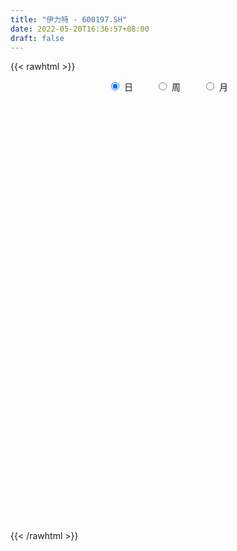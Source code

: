 ```yaml
---
title: "伊力特 - 600197.SH"
date: 2022-05-20T16:36:57+08:00
draft: false
---
```

{{< rawhtml >}}
    <div style="text-align: center">
        <label style="padding: 1rem;"><input style="margin-right: .5rem" type="radio" name="period" value="D" checked onclick="period_change(this)">日</label>
        <label style="padding: 1rem;"><input style="margin-right: .5rem" type="radio" name="period" value="W" onclick="period_change(this)">周</label>
        <label style="padding: 1rem;"><input style="margin-right: .5rem" type="radio" name="period" value="M" onclick="period_change(this)">月</label>
    </div>
    <div id="chart" style="height: 700px;"></div> 
    <script type="text/javascript">
        const D_v = [354069.37,219546.02,258748.25,248731.9,290037.87,298261.2,227695.2,451919.1,372328.69,227540.62,514277.58,449763.66,334266.18,385530.02,283872.74,381836.52,435174.27,462974.14,549806.11,716648.14,518676.32,420534.9,335674.34,247977.75,274289.42,194665.3,367073.69,393970.33,454430.57,273302.0,267215.96,232587.58,246387.19,171031.46,192372.56,167114.58,187980.91,219527.55,164983.48,181066.2,198266.57,194298.11,257596.52,165400.79,199339.58,192116.52,262199.9,178086.78,144651.11,236658.26,206546.67,230114.49,192359.84,217140.8,148348.5,153418.04,119456.27,147048.64,186000.83,122015.39,89019.0,114652.65,93061.88,125498.97,257375.04,169571.35,120678.44,99965.6,93447.53,116195.38,82970.8,79814.8,149088.75,317547.98,235265.5,209696.61,136665.41,179036.01,178058.09,109630.69,254357.3,244381.07,337306.09,388703.0,360200.87,250352.78,252611.96,211248.18,165635.93,208675.33,143504.24,281673.43,350522.83,211749.14,179873.89,250587.79,387296.91,299277.97,165924.48,166720.67,152421.53,149581.03,121952.89,219285.78,234853.8,151631.86,294700.77,123177.92,94356.79,115384.79,117616.82,77693.6,79200.7,113497.78,112300.82,82752.42,94871.69,104114.5,58310.43,86952.87,148525.97,62494.73,65984.45,73420.29,68211.4,66246.35,49389.84,166787.52,98857.98,100531.2,101060.96,108466.99,107022.28,200153.64,144604.91,87597.83,88247.62,74255.48,62009.89,79988.77,133343.98,115952.91,238639.79,410211.42,446680.4,286969.22,307403.2,353653.41,261696.01,205851.85,175144.2,125313.15,101818.93,111574.93,224781.31,211033.59,108993.83,193559.32,212008.08,104877.6,131209.6,81020.22,99012.94,80246.51,161394.68,76642.2,64291.05,53025.58,79069.15,64831.09,63957.75,100903.66,86627.06,70471.79,75625.23,58981.84,77860.48,51129.32,54256.15,52700.42,90203.44,77852.24,114495.43,65774.77,137524.34,92792.5,87764.33,81715.84,109334.89,74570.92,51602.63,57902.16,73556.11,106360.97,46205.61,293549.79,355146.83,168966.74,149260.97,106861.64,129208.53,210645.12,236589.08,266623.59,169052.65,120770.41,145486.11,165575.5,100416.85,120225.86,142081.94,81009.27,167521.26,115444.51,68867.96,83226.08,64009.31,89441.21,130152.36,178343.37,109616.15,123894.06,97764.66,96919.39,149750.99,160268.62,425926.23,420043.94,265973.42,188388.13,270648.53,223433.88,223307.23,233694.02,252170.99,222143.3,216034.44,184213.53,168981.34,184081.41,91569.79,119799.19,142239.2,130596.27,96773.68,103753.82,105366.88,83682.35,102635.81,195505.26]
const D_histogram = [0.0,-0.016362849,0.0057384043,0.0010689703,0.0050258359,0.0657735817,0.0606180119,0.1659375381,0.2295129382,0.4298172688,0.550176389,0.5467999675,0.4918579248,0.4692724934,0.4362516446,0.43391772,0.3259980787,0.2820303041,0.4239022831,0.6253949445,0.47788239,0.2843811677,0.1105623688,-0.0760365179,-0.1700822724,-0.2989641614,-0.2509559978,-0.1619743123,-0.0402853582,0.0125578711,-0.0434666523,-0.1508493551,-0.19132664,-0.2338723143,-0.3416468987,-0.38760835,-0.4406094976,-0.5364046749,-0.5388826202,-0.5287061742,-0.4772073224,-0.493292299,-0.5692662922,-0.5850064653,-0.4991741461,-0.4052619041,-0.2495940856,-0.176291127,-0.1114668313,-0.0097903972,0.0618132631,0.0283486378,-0.0731101544,-0.2174446926,-0.344214994,-0.3714978946,-0.3800958042,-0.4337393656,-0.3758843812,-0.321796189,-0.2728090798,-0.2685323802,-0.2542390295,-0.1757631809,-0.018014385,0.0669591461,0.104902368,0.1334759454,0.1467165987,0.0950733642,0.083110248,0.0632703773,-0.0257046748,0.0719868394,0.1467368473,0.2417833764,0.2565876031,0.297594182,0.291569197,0.2410389707,0.2872431374,0.3188878033,0.4168787307,0.5701506879,0.6708799157,0.6999580832,0.609531299,0.50690263,0.3753236212,0.2195158949,0.1168162357,0.1201678458,0.1691191007,0.0969191405,0.0531797975,0.0575304711,0.1299544408,0.0182290102,-0.0856779113,-0.1662785603,-0.1791656629,-0.2040486761,-0.2480827261,-0.2004145978,-0.1100749101,-0.0804373513,-0.234444948,-0.3041352753,-0.3268415301,-0.3015712483,-0.2775000497,-0.2669351425,-0.2328723159,-0.2606411585,-0.2817191396,-0.2732438452,-0.2588301739,-0.2765979969,-0.277236824,-0.2179727365,-0.1224962269,-0.0562733866,-0.0034331355,0.0069863643,0.0425857125,0.0549898188,0.0661199062,0.1261332595,0.1527254338,0.1738585319,0.1843223064,0.1947882391,0.2112828641,0.2665859933,0.2482567138,0.1969346235,0.1641890587,0.113796778,0.0898258735,0.0758091191,0.0896532595,0.1040755822,0.1599867054,0.3030624497,0.368135838,0.4107010287,0.4047204536,0.4461991313,0.3955321356,0.2984372165,0.1670792022,0.0577651854,-0.0021390159,-0.0560087216,-0.0201815654,-0.040370833,-0.0466564939,-0.0061393776,-0.0985795047,-0.1461160181,-0.2150133302,-0.2351233332,-0.2460386617,-0.2621833312,-0.3592956542,-0.3965862693,-0.4011811806,-0.3675352195,-0.3823224938,-0.3926350328,-0.3521205049,-0.2938333735,-0.286142948,-0.2595005703,-0.2179555993,-0.2070416611,-0.244783023,-0.2434756628,-0.2548593455,-0.268552664,-0.2727910557,-0.2389886977,-0.1410889252,-0.0818531227,-0.0006302252,0.0792683525,0.1507769049,0.2001709717,0.2364876185,0.278119226,0.3023969143,0.2946903029,0.2845378325,0.2006220748,0.1605685083,0.2601451779,0.4369592409,0.5140732481,0.5126340683,0.4487409641,0.3563258569,0.3094165521,0.2927832431,0.3444705761,0.3263571052,0.2136454159,-0.0103729095,-0.1526283417,-0.2147714116,-0.1591367911,-0.065420335,-0.0196071345,0.0812545179,0.072662613,0.0187264869,-0.0372332436,-0.064001371,-0.0236985944,-0.0040425795,0.0680216288,0.0573206056,0.0679263957,0.0490564343,-0.0735648182,-0.0210470425,0.0198385301,0.2197233904,0.2925831315,0.2960177672,0.2550833583,0.2466160052,0.1281921244,-0.0245166292,-0.3036106184,-0.4691847612,-0.5410942936,-0.6265131562,-0.6232343978,-0.583534742,-0.6245047399,-0.6007849147,-0.5159712312,-0.4229385903,-0.3242001919,-0.2205790577,-0.127761239,-0.0475655521,-0.0138382903,-0.0026767394,0.0811922545]
const D_fast = [0.0,-0.0204535613,0.0030822932,-0.0013198983,0.0038934263,0.0810845675,0.0910835007,0.2378874114,0.3588410461,0.6665996938,0.9245029113,1.0578264816,1.1258489201,1.2205816121,1.2966236744,1.4027691799,1.3763490582,1.4028888597,1.6507364094,2.008577807,1.98053585,1.8581299196,1.7119517129,1.5063436967,1.3697773741,1.1661544447,1.1514236089,1.1999117164,1.3115293309,1.3675120279,1.3006208415,1.1555257999,1.067216855,0.9662031021,0.7730167931,0.6301532542,0.4669997323,0.2371033862,0.0999047859,-0.0220953116,-0.0898982905,-0.2293063418,-0.447596908,-0.6095886974,-0.6485499148,-0.6559531488,-0.5626838517,-0.5334536749,-0.496496087,-0.3972672522,-0.3102102762,-0.336587742,-0.4563240728,-0.6550197842,-0.867843834,-0.9880012083,-1.0916230689,-1.2537014718,-1.2898175826,-1.3161784377,-1.3353935984,-1.3982499939,-1.4475164006,-1.4129813472,-1.2597361476,-1.1580228299,-1.093854016,-1.0319114523,-0.9819916493,-1.0098665427,-1.0010520969,-1.0050743733,-1.1004755941,-0.98478737,-0.8733531504,-0.7178607771,-0.6389096497,-0.5235045253,-0.456637211,-0.4469076946,-0.3288927436,-0.2175261268,-0.0153155168,0.2804941124,0.5489433191,0.7530110074,0.814967048,0.8390640365,0.801315933,0.7003871804,0.6268915801,0.6602851516,0.7515161817,0.7035460066,0.673101613,0.6918349044,0.7967474842,0.6895793062,0.5642529069,0.4420826178,0.3844040994,0.3085089172,0.2024541857,0.2000186645,0.2628396247,0.2723678457,0.059749012,-0.0859751342,-0.1903917714,-0.2405143017,-0.2858181155,-0.3419869939,-0.3661422463,-0.4590713786,-0.5505791446,-0.6104148114,-0.6607086836,-0.7476260059,-0.8175740389,-0.8128031356,-0.7479506827,-0.6957961891,-0.6438142218,-0.631648131,-0.5854023546,-0.5592507936,-0.5315907296,-0.4400440615,-0.3752705288,-0.3106727977,-0.2541284466,-0.1949654542,-0.1256501131,-0.0037004855,0.0400344133,0.037945979,0.0462476788,0.0243045926,0.0227901565,0.0277256819,0.0639831371,0.1044243554,0.2003321549,0.4191735117,0.5762808595,0.7215213074,0.8167208457,0.9697493062,1.0179653444,0.9954797294,0.9058915156,0.8110187952,0.75057984,0.6827079538,0.7134897187,0.6832077429,0.6652579585,0.7042402304,0.5871552272,0.5030897092,0.3804390646,0.3015482283,0.2291232343,0.147432732,-0.0395035046,-0.175940687,-0.2808308934,-0.3390687372,-0.4494366349,-0.5579079321,-0.6054235304,-0.6205947425,-0.6844400539,-0.7226728187,-0.7356167477,-0.7764632247,-0.8754003424,-0.9349618979,-1.010060417,-1.0908919015,-1.1633280571,-1.1892728736,-1.1266453324,-1.0878728105,-1.0068074694,-0.9070918035,-0.7978890249,-0.6984522151,-0.6030136637,-0.4918522497,-0.3919753328,-0.3260093685,-0.2650273809,-0.2987876198,-0.2986990592,-0.1340860951,0.1519677781,0.3576000973,0.4843194346,0.5326115714,0.5292779284,0.5597227617,0.6162852634,0.7540902404,0.8175660458,0.7582657105,0.5316541577,0.3512416401,0.2354057174,0.2512561401,0.3286175124,0.3695289293,0.4907042112,0.5002779595,0.4510234551,0.3857554137,0.3429869436,0.3773650715,0.3960104416,0.4850800571,0.4887091853,0.5162965743,0.5096907215,0.3686782645,0.4159342795,0.4617794846,0.7165951926,0.8626007165,0.9400397941,0.9628762247,1.0160628729,0.9296870232,0.7708491123,0.4158524685,0.1329821354,-0.0742009704,-0.316248122,-0.4687779631,-0.5749619928,-0.7720581757,-0.8985345791,-0.9427137034,-0.9554157101,-0.9377273597,-0.88925099,-0.828373481,-0.7600691821,-0.7298014929,-0.7193091268,-0.6151420693]
const D_slow = [0.0,-0.0040907123,-0.0026561112,-0.0023888686,-0.0011324096,0.0153109858,0.0304654888,0.0719498733,0.1293281079,0.236782425,0.3743265223,0.5110265142,0.6339909954,0.7513091187,0.8603720299,0.9688514599,1.0503509795,1.1208585556,1.2268341263,1.3831828625,1.50265346,1.5737487519,1.6013893441,1.5823802146,1.5398596465,1.4651186062,1.4023796067,1.3618860286,1.3518146891,1.3549541569,1.3440874938,1.306375155,1.258543495,1.2000754164,1.1146636918,1.0177616043,0.9076092299,0.7735080611,0.6387874061,0.5066108625,0.3873090319,0.2639859572,0.1216693842,-0.0245822322,-0.1493757687,-0.2506912447,-0.3130897661,-0.3571625479,-0.3850292557,-0.387476855,-0.3720235392,-0.3649363798,-0.3832139184,-0.4375750915,-0.52362884,-0.6165033137,-0.7115272647,-0.8199621061,-0.9139332014,-0.9943822487,-1.0625845186,-1.1297176137,-1.1932773711,-1.2372181663,-1.2417217626,-1.224981976,-1.198756384,-1.1653873977,-1.128708248,-1.1049399069,-1.0841623449,-1.0683447506,-1.0747709193,-1.0567742095,-1.0200899976,-0.9596441535,-0.8954972528,-0.8210987073,-0.748206408,-0.6879466653,-0.616135881,-0.5364139301,-0.4321942475,-0.2896565755,-0.1219365966,0.0530529242,0.205435749,0.3321614065,0.4259923118,0.4808712855,0.5100753444,0.5401173059,0.582397081,0.6066268661,0.6199218155,0.6343044333,0.6667930435,0.671350296,0.6499308182,0.6083611781,0.5635697624,0.5125575934,0.4505369118,0.4004332624,0.3729145348,0.352805197,0.29419396,0.2181601412,0.1364497587,0.0610569466,-0.0083180658,-0.0750518515,-0.1332699304,-0.1984302201,-0.268860005,-0.3371709663,-0.4018785097,-0.471028009,-0.540337215,-0.5948303991,-0.6254544558,-0.6395228025,-0.6403810864,-0.6386344953,-0.6279880672,-0.6142406124,-0.5977106359,-0.566177321,-0.5279959626,-0.4845313296,-0.438450753,-0.3897536932,-0.3369329772,-0.2702864789,-0.2082223004,-0.1589886445,-0.1179413799,-0.0894921854,-0.067035717,-0.0480834372,-0.0256701224,0.0003487732,0.0403454495,0.116111062,0.2081450215,0.3108202787,0.4120003921,0.5235501749,0.6224332088,0.6970425129,0.7388123135,0.7532536098,0.7527188559,0.7387166754,0.7336712841,0.7235785759,0.7119144524,0.710379608,0.6857347318,0.6492057273,0.5954523948,0.5366715615,0.475161896,0.4096160632,0.3197921497,0.2206455823,0.1203502872,0.0284664823,-0.0671141411,-0.1652728993,-0.2533030255,-0.3267613689,-0.3982971059,-0.4631722485,-0.5176611483,-0.5694215636,-0.6306173194,-0.6914862351,-0.7552010715,-0.8223392375,-0.8905370014,-0.9502841758,-0.9855564071,-1.0060196878,-1.0061772441,-0.986360156,-0.9486659298,-0.8986231868,-0.8395012822,-0.7699714757,-0.6943722471,-0.6206996714,-0.5495652133,-0.4994096946,-0.4592675675,-0.394231273,-0.2849914628,-0.1564731508,-0.0283146337,0.0838706073,0.1729520715,0.2503062096,0.3235020203,0.4096196643,0.4912089406,0.5446202946,0.5420270672,0.5038699818,0.4501771289,0.4103929312,0.3940378474,0.3891360638,0.4094496933,0.4276153465,0.4322969682,0.4229886573,0.4069883146,0.401063666,0.4000530211,0.4170584283,0.4313885797,0.4483701786,0.4606342872,0.4422430826,0.436981322,0.4419409545,0.4968718021,0.570017585,0.6440220268,0.7077928664,0.7694468677,0.8014948988,0.7953657415,0.7194630869,0.6021668966,0.4668933232,0.3102650342,0.1544564347,0.0085727492,-0.1475534358,-0.2977496644,-0.4267424722,-0.5324771198,-0.6135271678,-0.6686719322,-0.700612242,-0.71250363,-0.7159632026,-0.7166323874,-0.6963343238]
const D_data = [['2021-05-11', 23.7816, 24.9549, 23.7224, 25.7338],['2021-05-12', 24.6985, 24.6985, 24.245, 24.9943],['2021-05-13', 24.7478, 25.1915, 24.669, 25.9014],['2021-05-14', 25.1126, 24.9056, 24.2746, 25.4774],['2021-05-17', 25.1422, 25.014, 24.6788, 25.8817],['2021-05-18', 24.7577, 25.931, 24.5211, 26.5127],['2021-05-19', 25.6352, 25.3098, 25.1422, 26.1578],['2021-05-20', 25.2408, 27.0649, 25.1324, 27.8142],['2021-05-21', 27.2522, 27.1733, 26.8874, 28.4649],['2021-05-24', 27.3114, 29.8946, 27.3015, 29.8946],['2021-05-25', 31.3538, 30.2002, 28.9875, 31.3834],['2021-05-26', 30.0622, 29.4706, 29.4213, 31.5412],['2021-05-27', 29.5791, 29.165, 28.4945, 29.9537],['2021-05-28', 28.9776, 29.8453, 28.6227, 30.4172],['2021-05-31', 29.4903, 30.0425, 29.0861, 30.0523],['2021-06-01', 30.0228, 30.8115, 29.1453, 30.9299],['2021-06-02', 30.3679, 29.6382, 29.6284, 32.3299],['2021-06-03', 29.0861, 30.427, 28.9481, 31.6299],['2021-06-04', 30.1707, 33.4737, 30.0523, 33.4737],['2021-06-07', 34.0159, 35.7611, 32.8624, 36.4414],['2021-06-08', 35.1991, 32.182, 32.182, 35.3174],['2021-06-09', 30.7721, 31.2059, 30.0819, 32.3398],['2021-06-10', 31.0679, 30.8411, 30.1707, 31.9947],['2021-06-11', 30.8115, 29.9439, 29.7566, 31.5412],['2021-06-15', 29.9735, 30.4665, 28.6128, 30.5158],['2021-06-16', 30.1016, 29.4509, 29.2636, 30.3974],['2021-06-17', 29.4805, 31.4327, 29.4805, 32.2116],['2021-06-18', 31.4919, 32.3497, 30.92, 32.7243],['2021-06-21', 32.3398, 33.4441, 32.3398, 35.2977],['2021-06-22', 33.3258, 33.237, 32.6159, 33.7497],['2021-06-23', 33.1286, 32.044, 31.3538, 33.5131],['2021-06-24', 31.9355, 31.0679, 30.4665, 31.9454],['2021-06-25', 30.9101, 31.551, 30.1214, 32.1032],['2021-06-28', 31.3341, 31.3045, 30.7918, 31.8271],['2021-06-29', 31.1073, 30.0129, 29.9045, 31.3538],['2021-06-30', 29.9735, 30.2298, 29.7664, 31.0383],['2021-07-01', 30.289, 29.6777, 29.2734, 30.5158],['2021-07-02', 29.4805, 28.4649, 28.3565, 29.6777],['2021-07-05', 28.3663, 29.0368, 27.9917, 29.6382],['2021-07-06', 29.2439, 28.8692, 27.9522, 29.3326],['2021-07-07', 28.81, 29.2143, 28.5931, 29.7073],['2021-07-08', 28.8396, 28.1198, 28.11, 29.4213],['2021-07-09', 27.9029, 26.7198, 26.3845, 28.1001],['2021-07-12', 26.8381, 26.7691, 26.3057, 27.1635],['2021-07-13', 27.1733, 27.7846, 27.1733, 28.4945],['2021-07-14', 27.2423, 27.9818, 26.7001, 28.6818],['2021-07-15', 27.98, 29.13, 27.55, 29.7],['2021-07-16', 28.92, 28.5, 28.2, 29.12],['2021-07-19', 28.29, 28.6, 27.9, 28.8],['2021-07-20', 28.3, 29.41, 28.28, 29.99],['2021-07-21', 29.03, 29.47, 28.9, 29.86],['2021-07-22', 29.24, 28.24, 28.14, 29.83],['2021-07-23', 27.96, 26.95, 26.9, 27.96],['2021-07-26', 26.47, 25.57, 24.68, 26.47],['2021-07-27', 25.55, 24.76, 24.65, 25.83],['2021-07-28', 24.55, 25.22, 23.56, 25.33],['2021-07-29', 25.52, 24.96, 24.75, 25.66],['2021-07-30', 24.61, 23.79, 23.5, 24.69],['2021-08-02', 23.0, 24.75, 23.0, 24.83],['2021-08-03', 24.4, 24.59, 24.01, 24.88],['2021-08-04', 24.42, 24.42, 24.29, 24.85],['2021-08-05', 23.55, 23.63, 23.28, 24.58],['2021-08-06', 23.69, 23.43, 23.33, 23.94],['2021-08-09', 23.42, 24.14, 23.32, 24.3],['2021-08-10', 24.21, 25.52, 24.07, 25.82],['2021-08-11', 25.14, 25.11, 24.83, 25.6],['2021-08-12', 25.1, 24.75, 24.62, 25.49],['2021-08-13', 24.68, 24.74, 24.55, 25.16],['2021-08-16', 24.63, 24.61, 24.5, 25.15],['2021-08-17', 24.53, 23.63, 23.58, 24.61],['2021-08-18', 23.41, 23.87, 23.4, 23.98],['2021-08-19', 23.8, 23.59, 23.46, 24.2],['2021-08-20', 23.08, 22.29, 21.93, 23.08],['2021-08-23', 22.51, 24.52, 22.51, 24.52],['2021-08-24', 24.7, 24.64, 24.06, 24.81],['2021-08-25', 24.6, 25.37, 24.45, 25.77],['2021-08-26', 25.38, 24.73, 24.59, 25.45],['2021-08-27', 24.55, 25.31, 24.5, 26.08],['2021-08-30', 24.6, 24.94, 23.9, 25.38],['2021-08-31', 24.81, 24.34, 24.08, 25.26],['2021-09-01', 24.3, 25.66, 23.51, 25.86],['2021-09-02', 25.6, 25.85, 25.2, 26.66],['2021-09-03', 25.55, 27.26, 25.09, 27.3],['2021-09-06', 27.0, 28.98, 26.7, 29.94],['2021-09-07', 29.0, 29.48, 28.92, 30.29],['2021-09-08', 29.2, 29.48, 28.67, 29.79],['2021-09-09', 29.18, 28.36, 28.28, 29.89],['2021-09-10', 28.69, 28.17, 27.8, 28.87],['2021-09-13', 27.8, 27.58, 27.21, 28.54],['2021-09-14', 27.67, 26.8, 26.64, 28.33],['2021-09-15', 26.51, 26.97, 26.11, 27.03],['2021-09-16', 26.71, 28.2, 26.46, 28.3],['2021-09-17', 28.0, 29.11, 27.3, 29.54],['2021-09-22', 28.0, 27.72, 27.5, 28.8],['2021-09-23', 27.7, 27.91, 27.52, 28.8],['2021-09-24', 27.6, 28.54, 27.5, 29.5],['2021-09-27', 28.61, 29.77, 28.61, 30.76],['2021-09-28', 29.1, 27.51, 26.79, 29.1],['2021-09-29', 27.34, 27.09, 26.79, 27.99],['2021-09-30', 27.0, 26.87, 26.4, 27.4],['2021-10-08', 26.78, 27.41, 26.77, 27.77],['2021-10-11', 27.81, 27.08, 26.94, 28.16],['2021-10-12', 26.82, 26.54, 26.28, 27.26],['2021-10-13', 26.42, 27.58, 26.18, 27.9],['2021-10-14', 27.3, 28.42, 27.2, 29.18],['2021-10-15', 28.1, 27.96, 27.42, 28.54],['2021-10-18', 27.63, 25.24, 25.16, 27.65],['2021-10-19', 25.21, 25.51, 25.06, 25.89],['2021-10-20', 25.5, 25.62, 25.2, 25.86],['2021-10-21', 25.5, 25.99, 25.39, 26.04],['2021-10-22', 25.81, 25.88, 25.68, 26.46],['2021-10-25', 25.81, 25.58, 25.26, 25.98],['2021-10-26', 25.38, 25.78, 25.38, 26.0],['2021-10-27', 25.51, 24.8, 24.52, 25.6],['2021-10-28', 24.3, 24.5, 24.3, 25.22],['2021-10-29', 24.58, 24.57, 24.51, 25.07],['2021-11-01', 24.16, 24.44, 22.64, 24.78],['2021-11-02', 24.24, 23.75, 23.32, 24.65],['2021-11-03', 23.74, 23.62, 23.32, 23.95],['2021-11-04', 23.8, 24.25, 23.62, 24.43],['2021-11-05', 24.16, 24.9, 24.06, 25.5],['2021-11-08', 24.75, 24.81, 24.58, 25.15],['2021-11-09', 24.72, 24.85, 24.66, 25.2],['2021-11-10', 24.83, 24.4, 24.17, 25.07],['2021-11-11', 24.31, 24.77, 24.17, 24.79],['2021-11-12', 24.85, 24.56, 24.43, 25.15],['2021-11-15', 24.5, 24.57, 24.36, 24.83],['2021-11-16', 24.62, 25.37, 24.6, 25.59],['2021-11-17', 25.11, 25.22, 24.73, 25.24],['2021-11-18', 25.08, 25.34, 24.97, 25.68],['2021-11-19', 25.15, 25.37, 25.11, 25.9],['2021-11-22', 25.32, 25.52, 25.31, 25.96],['2021-11-23', 25.49, 25.78, 25.32, 25.88],['2021-11-24', 25.86, 26.61, 25.86, 26.7],['2021-11-25', 26.7, 25.96, 25.92, 26.82],['2021-11-26', 25.93, 25.51, 25.44, 25.95],['2021-11-29', 25.02, 25.64, 25.0, 25.67],['2021-11-30', 25.64, 25.29, 25.19, 25.75],['2021-12-01', 25.58, 25.49, 25.25, 25.67],['2021-12-02', 25.54, 25.57, 25.48, 26.0],['2021-12-03', 25.51, 25.98, 25.5, 26.16],['2021-12-06', 26.0, 26.14, 25.61, 26.25],['2021-12-07', 26.15, 26.96, 26.08, 27.42],['2021-12-08', 26.61, 28.79, 26.47, 29.41],['2021-12-09', 28.52, 28.67, 28.18, 29.95],['2021-12-10', 28.54, 29.03, 28.1, 29.19],['2021-12-13', 29.06, 28.9, 28.73, 29.89],['2021-12-14', 28.5, 30.0, 28.36, 30.22],['2021-12-15', 29.8, 29.24, 28.85, 29.85],['2021-12-16', 29.07, 28.63, 28.5, 29.73],['2021-12-17', 28.39, 27.87, 27.82, 28.53],['2021-12-20', 27.86, 27.69, 27.65, 28.29],['2021-12-21', 27.7, 27.98, 27.38, 28.06],['2021-12-22', 27.95, 27.83, 27.45, 28.2],['2021-12-23', 27.91, 28.98, 27.46, 28.98],['2021-12-24', 28.98, 28.4, 28.32, 29.48],['2021-12-27', 28.12, 28.57, 27.76, 28.57],['2021-12-28', 28.32, 29.33, 28.23, 29.42],['2021-12-29', 29.29, 27.58, 27.45, 29.59],['2021-12-30', 27.4, 27.76, 27.36, 28.1],['2021-12-31', 27.7, 27.12, 26.9, 27.75],['2022-01-04', 27.2, 27.39, 26.79, 27.45],['2022-01-05', 27.21, 27.3, 26.75, 27.64],['2022-01-06', 27.23, 27.02, 26.99, 27.58],['2022-01-07', 26.79, 25.5, 25.46, 26.99],['2022-01-10', 25.38, 25.62, 24.92, 25.71],['2022-01-11', 25.64, 25.62, 25.5, 25.9],['2022-01-12', 25.62, 25.88, 25.61, 25.89],['2022-01-13', 25.88, 25.02, 24.99, 25.88],['2022-01-14', 24.98, 24.68, 24.68, 25.25],['2022-01-17', 24.68, 25.07, 24.56, 25.15],['2022-01-18', 25.0, 25.26, 24.81, 25.66],['2022-01-19', 25.1, 24.52, 24.28, 25.13],['2022-01-20', 24.41, 24.57, 24.38, 24.84],['2022-01-21', 24.41, 24.68, 24.2, 25.12],['2022-01-24', 24.4, 24.19, 24.03, 24.67],['2022-01-25', 24.0, 23.24, 23.23, 24.15],['2022-01-26', 23.27, 23.34, 22.85, 23.7],['2022-01-27', 23.64, 22.85, 22.85, 23.77],['2022-01-28', 22.9, 22.43, 22.3, 23.04],['2022-02-07', 22.69, 22.16, 22.11, 22.93],['2022-02-08', 22.21, 22.38, 21.64, 22.45],['2022-02-09', 22.21, 23.25, 22.15, 23.39],['2022-02-10', 23.15, 22.96, 22.85, 23.2],['2022-02-11', 22.9, 23.44, 22.77, 24.2],['2022-02-14', 23.3, 23.75, 23.18, 23.85],['2022-02-15', 23.69, 24.01, 23.52, 24.49],['2022-02-16', 24.03, 24.07, 23.61, 24.38],['2022-02-17', 25.19, 24.19, 24.11, 25.4],['2022-02-18', 23.88, 24.56, 23.82, 24.94],['2022-02-21', 24.62, 24.65, 24.48, 24.86],['2022-02-22', 24.35, 24.44, 24.11, 24.61],['2022-02-23', 24.33, 24.51, 23.88, 24.64],['2022-02-24', 24.3, 23.45, 23.14, 24.51],['2022-02-25', 23.59, 23.74, 23.56, 24.0],['2022-02-28', 23.74, 25.76, 23.55, 26.1],['2022-03-01', 25.89, 27.71, 25.8, 27.97],['2022-03-02', 27.09, 27.5, 26.87, 27.9],['2022-03-03', 27.5, 27.12, 26.71, 27.75],['2022-03-04', 27.0, 26.55, 26.45, 27.55],['2022-03-07', 26.3, 26.11, 25.78, 27.13],['2022-03-08', 26.9, 26.6, 26.1, 27.72],['2022-03-09', 26.59, 27.09, 25.82, 27.93],['2022-03-10', 27.58, 28.35, 27.22, 28.78],['2022-03-11', 27.95, 27.9, 26.89, 28.29],['2022-03-14', 27.33, 26.65, 26.45, 27.4],['2022-03-15', 25.81, 24.5, 24.5, 26.19],['2022-03-16', 24.83, 24.54, 22.94, 25.15],['2022-03-17', 25.0, 24.91, 24.64, 25.85],['2022-03-18', 24.7, 26.28, 24.62, 26.52],['2022-03-21', 26.21, 27.13, 25.87, 27.57],['2022-03-22', 26.98, 26.93, 26.8, 27.45],['2022-03-23', 27.0, 28.1, 26.78, 29.05],['2022-03-24', 27.75, 27.1, 27.02, 27.85],['2022-03-25', 26.89, 26.46, 26.45, 27.4],['2022-03-28', 25.79, 26.19, 25.18, 26.62],['2022-03-29', 26.37, 26.35, 26.18, 26.87],['2022-03-30', 26.69, 27.25, 26.63, 27.6],['2022-03-31', 27.53, 27.2, 27.2, 28.35],['2022-04-01', 26.98, 28.19, 26.89, 28.52],['2022-04-06', 27.9, 27.43, 27.08, 28.35],['2022-04-07', 27.02, 27.81, 27.0, 28.65],['2022-04-08', 27.66, 27.53, 26.98, 28.08],['2022-04-11', 27.1, 25.9, 25.89, 27.27],['2022-04-12', 25.88, 27.93, 25.88, 28.0],['2022-04-13', 28.0, 28.1, 27.09, 28.15],['2022-04-14', 28.31, 30.91, 28.09, 30.91],['2022-04-15', 31.15, 30.34, 30.13, 31.88],['2022-04-18', 30.0, 30.0, 29.3, 30.87],['2022-04-19', 30.0, 29.66, 29.36, 30.78],['2022-04-20', 29.6, 30.24, 28.8, 30.69],['2022-04-21', 29.58, 28.78, 28.58, 30.47],['2022-04-22', 28.8, 27.77, 27.4, 29.41],['2022-04-25', 26.69, 24.99, 24.99, 26.89],['2022-04-26', 24.5, 24.99, 23.7, 25.99],['2022-04-27', 24.5, 25.19, 23.57, 25.5],['2022-04-28', 23.9, 24.18, 23.85, 25.1],['2022-04-29', 24.49, 24.6, 24.1, 25.26],['2022-05-05', 24.69, 24.7, 24.41, 25.25],['2022-05-06', 24.01, 23.19, 22.96, 24.11],['2022-05-09', 23.0, 23.43, 22.89, 23.72],['2022-05-10', 23.21, 23.99, 22.8, 24.06],['2022-05-11', 23.88, 24.13, 23.82, 24.55],['2022-05-12', 23.93, 24.34, 23.9, 24.88],['2022-05-13', 24.34, 24.64, 24.25, 24.69],['2022-05-16', 24.88, 24.8, 24.45, 25.2],['2022-05-17', 24.66, 24.94, 24.29, 25.16],['2022-05-18', 25.01, 24.54, 24.5, 25.09],['2022-05-19', 24.12, 24.27, 23.7, 24.46],['2022-05-20', 24.13, 25.37, 24.12, 25.62]]
const W_v = [386919.28,453866.88,312115.07,439893.99,656988.1900000001,855040.52,459697.36,409041.11,424206.16,457034.05,635587.9,498912.11,311790.41,407440.65,298654.39,377723.1,550298.12,406301.17,465401.41,438440.95,368637.52,221530.7,293994.49,543302.61,337047.08,301819.84,321294.43,671830.65,465291.97,490544.5,771209.28,216091.84,159888.09,269829.76,360889.11,338854.87,337490.36,331818.11,264131.97,243188.44,240707.1,229450.05,226123.98,542797.62,381068.21,211000.46,571043.1899999999,700738.64,397046.8100000001,274611.55,399053.72,300191.1,476760.2,352497.08,374247.27,446563.33,472481.78,370268.49,344890.25,378966.06,249587.44,317181.25,441698.4,338494.83,364800.55,263965.81,506891.48,881930.1599999999,447549.98,521004.54,660843.4,408497.39,638609.85,374288.76,281371.65,245421.69,189724.21,335989.61,709044.37,726866.61,649669.59,756039.11,545387.15,849056.71,656247.11,803882.4,767892.4199999999,691223.0600000001,672279.22,611311.5699999999,421305.8100000001,666167.26,291996.58,652716.8100000001,574424.5299999999,404558.27,393812.0499999999,188541.96,314179.87,379599.08,596255.58,737463.5600000001,596858.92,493871.65,326409.78,249979.03,527029.61,392196.38,363456.0,366397.9300000001,417061.47,379183.2,493216.5,824557.27,100954.65,369500.3900000001,280724.17,130966.47,335473.96,338717.34,238368.35,188328.19,143852.04,149537.68,193205.83,327734.61,232883.29,321838.09,393174.09,343032.64,236471.92,322028.05,234336.64,302021.54,334106.6,330357.66,281169.61,228757.28,289704.49,247880.57,222166.26,222777.14,318962.86,307019.15,296613.32,496527.39,317469.8,273685.76,493855.9,705340.52,1509474.48,777272.26,1318622.49,1108523.23,1362035.0,814509.8199999999,653170.53,586389.88,487146.19,696415.09,761427.79,757979.02,504714.93,335101.58,365862.9400000001,210304.72,55687.07,385523.72,523839.2,914437.0,1427531.78,1466050.0,1901645.3400000001,2062033.6100000001,1052377.1000000001,2090927.5600000001,2376569.6499999999,2784342.1099999999,1473382.4100000001,1885869.1700000004,1262418.79,773576.4399999999,788771.8199999999,673519.51,479052.33,293615.08,508908.83,459701.5499999999,473430.84,388401.8300000001,638197.33,691383.49,348910.78,1254499.54,2045129.8500000001,1626272.6700000002,584676.38,1298369.52,1640242.0600000001,1911378.0599999998,2113663.7799999998,2239511.4500000002,1229998.74,1473923.3,938027.0600000001,996210.88,997143.5700000001,1010330.37,785412.25,604749.75,773089.4,521517.26,1078211.51,1123733.2400000002,1463116.79,1150011.76,642210.8200000001,1019220.0299999999,152421.53,877305.36,745237.0900000001,465445.3199999999,492775.46,336357.22,516627.5,647845.65,437845.74,1498453.74,1303748.6699999999,774521.91,750648.4299999999,421674.35,337859.0699999999,397585.49,294928.21,485850.22,446178.48,335627.48,1073785.97,1012118.9700000001,652474.73,574924.9400000001,545172.3300000001,331274.87,1252909.1699999999,1171751.1900000002,1108256.28,353062.75,580978.13,590944.1200000001]
const W_histogram = [0.0,0.0275245584,0.0061735935,0.0677785938,0.1253389144,0.2548419969,0.307196012,0.3035634017,0.2643380041,0.2509209933,0.3028746415,0.3122134125,0.3421039866,0.3322729851,0.3254213722,0.3182613777,0.3931253458,0.4541445118,0.3401234364,0.0581704976,-0.0284113081,-0.0746821066,-0.0416411387,-0.0592394081,-0.1003403344,-0.0694348081,-0.0128108041,0.1934105563,0.3846255832,0.2162989281,-0.1935820252,-0.4200259143,-0.5276398821,-0.6245311386,-0.6160654137,-0.5561559882,-0.6842532707,-0.7316552914,-0.6920157197,-0.6617492681,-0.6428158926,-0.6125613723,-0.4910466304,-0.3403144103,-0.1730153986,-0.0605380261,0.1536036375,0.4599873937,0.5821135127,0.5750419919,0.4698933247,0.3609623459,0.4627598331,0.3952814824,0.385512226,0.2062842384,0.0507216829,-0.2367966312,-0.3984768045,-0.4936749049,-0.5429065066,-0.560108888,-0.4927587923,-0.4147446789,-0.4233014489,-0.4562814343,-0.5804239567,-0.6425958711,-0.6648268918,-0.6200313914,-0.5359724649,-0.4087206967,-0.3006535175,-0.1974972299,-0.1676938597,-0.1300104574,-0.0721362836,-0.0117260587,0.0979324967,0.2046691411,0.2732694039,0.3863209933,0.4678156763,0.5780165869,0.5757369847,0.6989287281,0.8074394031,0.9457873914,1.0039117217,0.8860709756,0.8096621844,0.53156206,0.2988719052,0.1285351256,0.0095414546,-0.0867735431,-0.1061721793,-0.1710565357,-0.1765922342,-0.1067437864,0.0129919999,0.1006177076,0.1379398697,0.0620280155,0.0027228626,-0.0800149092,-0.2652770946,-0.3345495511,-0.3501235654,-0.3328893803,-0.2940046926,-0.2312140333,-0.1525155197,-0.0657798332,-0.0375050433,-0.0675886845,-0.1029715991,-0.1247999188,-0.0960710537,-0.0591112302,-0.0526568224,-0.0716929762,-0.0895393407,-0.0642486161,-0.0512754723,-0.019488976,0.011375974,0.063421334,0.1307960346,0.1411459021,0.0767137253,-0.0504690746,-0.1116916416,-0.0997853774,-0.1612685835,-0.1210918968,-0.1587875779,-0.1838462513,-0.1653836191,-0.1393278197,-0.1231032102,-0.0945226806,-0.0564044905,-0.0523536673,0.0306174039,0.1112247513,0.1526224855,0.2038640624,0.288297745,0.4167746338,0.5374688184,0.6765186072,0.7167082874,0.8513125528,0.8989278729,0.7666684575,0.6419991181,0.5133107852,0.4405397118,0.4188438325,0.4092027446,0.3790060098,0.1453574596,0.0251477924,-0.1567749974,-0.2624085783,-0.3285574564,-0.3443499243,-0.2533472025,-0.3053549382,-0.1050557633,0.1078368593,0.2857611193,0.3084618607,0.2904928664,0.4027342805,0.6180967783,0.5852606752,0.6218776875,0.6565317091,0.3305015217,0.0558683379,-0.2081527185,-0.492727229,-0.6514538965,-0.7007234151,-0.8257111371,-0.890927411,-0.9730151381,-0.983641251,-0.8309060288,-0.6454479279,-0.5943326115,-0.1964703673,0.1195681593,0.3750373944,0.3479972622,0.3798376991,0.5209257459,0.7477061957,1.0756398178,0.9905122644,1.027487043,0.9322093643,0.610931803,0.2490308443,0.1050481919,-0.1075646894,-0.4545494271,-0.687840859,-0.7294987802,-0.8871524929,-0.7581410314,-0.5227733298,-0.2982608255,-0.0897271383,0.0016994894,-0.0552703577,-0.0611027774,-0.0338000609,-0.1549235553,-0.3132355261,-0.3811826426,-0.4308179613,-0.3920015999,-0.3416446406,-0.2648555468,-0.0102714823,0.073756354,0.154161719,0.1122202698,-0.0261609307,-0.1666207706,-0.2483100777,-0.4319046597,-0.4607171802,-0.3829348927,-0.3653520023,-0.1539318212,0.0750758758,0.1133925506,0.1447925137,0.2687985456,0.2912108035,0.4695547294,0.3918752792,0.1186136606,-0.1508615027,-0.2209746934,-0.2079012845]
const W_fast = [0.0,0.034405698,0.0145981315,0.0931477802,0.1820428294,0.3752564112,0.5044094293,0.5766676693,0.6035267728,0.6528400104,0.7805123189,0.867904443,0.9833210138,1.0565582586,1.1310619887,1.2034673387,1.3766126432,1.5511679371,1.5221777208,1.2547674064,1.1610827737,1.0961414486,1.1187721318,1.0863640103,1.0201780005,1.0337248247,1.0871461277,1.3417201272,1.6290915499,1.5148396269,1.0565631672,0.7251127995,0.4855888613,0.2325648201,0.0870141916,0.00788462,-0.2912759801,-0.5215918238,-0.6549561819,-0.7901270473,-0.931897645,-1.0547834678,-1.0560303835,-0.990376766,-0.866331604,-0.768988738,-0.516446165,-0.0950655604,0.1725889368,0.3092779139,0.3216025779,0.3029121856,0.520399631,0.5517416509,0.6383504511,0.5106935231,0.3678113883,0.0210939164,-0.240205458,-0.4588222846,-0.643780513,-0.8010101164,-0.8568497188,-0.8825217752,-0.9969039074,-1.1439542513,-1.4132027629,-1.6360236451,-1.8244613888,-1.9346737362,-1.9846079259,-1.9595363318,-1.9266325321,-1.8728505519,-1.8849706466,-1.8797898587,-1.8399497559,-1.7824710456,-1.6483293661,-1.4904254363,-1.3535078226,-1.1438759848,-0.9454273827,-0.6907223255,-0.5490676814,-0.251143756,0.0592267697,0.4340216059,0.7431238666,0.8468008644,0.9728076193,0.8275980099,0.6696258314,0.5314228332,0.4148145259,0.2968061424,0.2508644614,0.143215971,0.093532214,0.1366947152,0.2596785015,0.3724586361,0.4442657656,0.3838609153,0.325236478,0.2224949789,-0.0290864802,-0.1819963245,-0.2851012301,-0.35108939,-0.3857058755,-0.3807187246,-0.3401490909,-0.2698583627,-0.2509598335,-0.297940646,-0.3590664603,-0.4120947597,-0.407383658,-0.3852016421,-0.3919114399,-0.4288708378,-0.4691020374,-0.4598734668,-0.4597191912,-0.4328049388,-0.3990959953,-0.3311953018,-0.2311215926,-0.1854852496,-0.2307389951,-0.3705390635,-0.459684541,-0.4727246211,-0.5745249731,-0.5646212606,-0.6420138361,-0.7130340724,-0.735917345,-0.7446935005,-0.7592446936,-0.7542948341,-0.7302777666,-0.7393153602,-0.648689938,-0.5402764028,-0.4607230473,-0.3585154548,-0.2020073359,0.0306632113,0.2857246005,0.5939040411,0.8132707932,1.1607031968,1.4330504851,1.4924581841,1.5282886243,1.5279279876,1.5652918422,1.648306921,1.7409665193,1.8055212869,1.6082121016,1.4942893826,1.2731728434,1.1019371179,0.9536488757,0.8517689268,0.8794348479,0.7510883777,0.9251236117,1.1649754491,1.414339989,1.5141561955,1.5688104178,1.781735402,2.1516220944,2.2651011601,2.4571875943,2.6559745431,2.4125697362,2.1519036369,1.8358444008,1.4280880831,1.1064979414,0.882047569,0.5506320628,0.2626839361,-0.0626575755,-0.3191940011,-0.3741852861,-0.3500891671,-0.4475570036,-0.0988123513,0.2471182151,0.5963467989,0.6563059822,0.7831058439,1.0544253271,1.4681323259,2.0649759025,2.2274764151,2.5213229545,2.6590976169,2.4905530063,2.1909097587,2.0731891543,1.8336851006,1.3730630062,0.9678113595,0.7437787433,0.3643369073,0.303813111,0.4084874801,0.558434778,0.7445366807,0.8363881807,0.7656007442,0.7444926301,0.7633453313,0.6034909482,0.3668700959,0.2036273187,0.0462875097,-0.0128965289,-0.0479507297,-0.0373755226,0.2146406712,0.3171075961,0.4360533908,0.422167009,0.2772455759,0.0951305434,-0.0486362832,-0.3402070301,-0.4841988457,-0.5021502814,-0.5759053915,-0.4029681657,-0.1551914997,-0.0885266873,-0.0209285957,0.1702770726,0.2654920313,0.5612246395,0.5815140091,0.3379058057,0.0307152668,-0.0946415973,-0.1335435096]
const W_slow = [0.0,0.0068811396,0.008424538,0.0253691864,0.056703915,0.1204144142,0.1972134173,0.2731042677,0.3391887687,0.401919017,0.4776376774,0.5556910305,0.6412170272,0.7242852735,0.8056406165,0.885205961,0.9834872974,1.0970234254,1.1820542844,1.1965969088,1.1894940818,1.1708235552,1.1604132705,1.1456034185,1.1205183349,1.1031596328,1.0999569318,1.1483095709,1.2444659667,1.2985406987,1.2501451924,1.1451387138,1.0132287433,0.8570959587,0.7030796053,0.5640406082,0.3929772905,0.2100634677,0.0370595378,-0.1283777793,-0.2890817524,-0.4422220955,-0.5649837531,-0.6500623557,-0.6933162053,-0.7084507119,-0.6700498025,-0.5550529541,-0.4095245759,-0.2657640779,-0.1482907468,-0.0580501603,0.057639798,0.1564601686,0.2528382251,0.3044092847,0.3170897054,0.2578905476,0.1582713465,0.0348526203,-0.1008740064,-0.2409012284,-0.3640909265,-0.4677770962,-0.5736024584,-0.687672817,-0.8327788062,-0.993427774,-1.1596344969,-1.3146423448,-1.448635461,-1.5508156352,-1.6259790146,-1.675353322,-1.7172767869,-1.7497794013,-1.7678134722,-1.7707449869,-1.7462618627,-1.6950945774,-1.6267772265,-1.5301969781,-1.4132430591,-1.2687389123,-1.1248046662,-0.9500724841,-0.7482126334,-0.5117657855,-0.2607878551,-0.0392701112,0.1631454349,0.2960359499,0.3707539262,0.4028877076,0.4052730713,0.3835796855,0.3570366407,0.3142725067,0.2701244482,0.2434385016,0.2466865016,0.2718409285,0.3063258959,0.3218328998,0.3225136154,0.3025098881,0.2361906145,0.1525532267,0.0650223353,-0.0182000097,-0.0917011829,-0.1495046912,-0.1876335712,-0.2040785295,-0.2134547903,-0.2303519614,-0.2560948612,-0.2872948409,-0.3113126043,-0.3260904119,-0.3392546175,-0.3571778615,-0.3795626967,-0.3956248507,-0.4084437188,-0.4133159628,-0.4104719693,-0.3946166358,-0.3619176272,-0.3266311517,-0.3074527203,-0.320069989,-0.3479928994,-0.3729392437,-0.4132563896,-0.4435293638,-0.4832262583,-0.5291878211,-0.5705337259,-0.6053656808,-0.6361414834,-0.6597721535,-0.6738732761,-0.6869616929,-0.679307342,-0.6515011541,-0.6133455328,-0.5623795172,-0.4903050809,-0.3861114225,-0.2517442179,-0.0826145661,0.0965625058,0.309390644,0.5341226122,0.7257897266,0.8862895061,1.0146172024,1.1247521304,1.2294630885,1.3317637747,1.4265152771,1.462854642,1.4691415901,1.4299478408,1.3643456962,1.2822063321,1.196118851,1.1327820504,1.0564433159,1.030179375,1.0571385898,1.1285788697,1.2056943348,1.2783175514,1.3790011215,1.5335253161,1.6798404849,1.8353099068,1.9994428341,2.0820682145,2.096035299,2.0439971193,1.9208153121,1.7579518379,1.5827709842,1.3763431999,1.1536113471,0.9103575626,0.6644472499,0.4567207427,0.2953587607,0.1467756078,0.097658016,0.1275500558,0.2213094044,0.30830872,0.4032681448,0.5334995812,0.7204261302,0.9893360846,1.2369641507,1.4938359115,1.7268882526,1.8796212033,1.9418789144,1.9681409624,1.94124979,1.8276124333,1.6556522185,1.4732775235,1.2514894002,1.0619541424,0.9312608099,0.8566956035,0.834263819,0.8346886913,0.8208711019,0.8055954075,0.7971453923,0.7584145035,0.6801056219,0.5848099613,0.477105471,0.379105071,0.2936939109,0.2274800242,0.2249121536,0.2433512421,0.2818916718,0.3099467393,0.3034065066,0.261751314,0.1996737945,0.0916976296,-0.0234816655,-0.1192153886,-0.2105533892,-0.2490363445,-0.2302673756,-0.2019192379,-0.1657211095,-0.0985214731,-0.0257187722,0.0916699101,0.1896387299,0.2192921451,0.1815767694,0.1263330961,0.074357775]
const W_data = [['2017-07-07', 18.3656, 17.0906, 17.0531, 18.4594],['2017-07-14', 17.1844, 17.5219, 16.8844, 17.8219],['2017-07-21', 17.5594, 16.9406, 15.7969, 17.5969],['2017-07-28', 16.8938, 18.1219, 16.8094, 18.2625],['2017-08-04', 17.9625, 18.4781, 17.9156, 19.7812],['2017-08-11', 18.3656, 20.0531, 18.3281, 21.4594],['2017-08-18', 20.0437, 19.8281, 19.8, 21.1687],['2017-08-25', 19.5, 19.5375, 19.2, 20.2406],['2017-09-01', 19.5, 19.2469, 18.9938, 20.0625],['2017-09-08', 19.1062, 19.6875, 18.75, 20.2312],['2017-09-15', 19.5937, 20.8969, 18.9844, 21.3375],['2017-09-22', 20.625, 20.85, 20.5781, 22.1156],['2017-09-29', 20.9812, 21.5625, 20.5312, 22.1812],['2017-10-13', 21.5625, 21.4875, 21.2437, 22.9594],['2017-10-20', 21.2906, 21.8531, 20.625, 21.9375],['2017-10-27', 21.9375, 22.1906, 21.0469, 22.4625],['2017-11-03', 22.125, 23.8219, 22.0031, 24.3562],['2017-11-10', 23.8875, 24.5062, 23.4094, 25.125],['2017-11-17', 24.3844, 22.65, 22.3125, 24.3844],['2017-11-24', 22.5, 19.8, 19.4062, 22.7812],['2017-12-01', 19.6969, 21.4312, 19.1531, 21.6],['2017-12-08', 21.45, 21.7031, 20.6906, 22.0594],['2017-12-15', 21.6562, 22.7812, 21.6562, 23.3813],['2017-12-22', 22.6687, 22.3125, 21.4687, 23.3156],['2017-12-29', 22.2656, 21.9563, 21.2906, 22.5938],['2018-01-05', 21.9469, 22.9219, 21.375, 24.1875],['2018-01-12', 22.7812, 23.6062, 22.4438, 23.7937],['2018-01-19', 23.5313, 26.4281, 22.875, 26.9062],['2018-01-26', 26.5594, 27.7219, 26.325, 28.125],['2018-02-02', 27.8438, 23.7, 22.4344, 27.8719],['2018-02-09', 23.7281, 19.2937, 17.8594, 23.9438],['2018-02-14', 19.5469, 19.7906, 19.3219, 20.6062],['2018-02-23', 19.8937, 20.1469, 19.7625, 20.6812],['2018-03-02', 20.2688, 19.3969, 19.0312, 20.4],['2018-03-09', 19.3031, 20.0906, 18.2906, 20.1562],['2018-03-16', 20.6625, 20.5406, 20.25, 21.6938],['2018-03-23', 20.4469, 17.5687, 16.9969, 20.9062],['2018-03-30', 17.2406, 17.5781, 16.9031, 18.1781],['2018-04-04', 17.6906, 18.0938, 17.1188, 18.4313],['2018-04-13', 18.075, 17.6156, 17.5594, 18.2719],['2018-04-20', 17.4375, 17.0531, 16.95, 17.7188],['2018-04-27', 17.0625, 16.7719, 16.5, 17.55],['2018-05-04', 16.8562, 17.8125, 16.3594, 18.1781],['2018-05-11', 18.0, 18.4969, 17.8781, 19.3687],['2018-05-18', 18.4313, 19.2656, 18.4219, 19.9031],['2018-05-25', 19.5, 19.1438, 18.6938, 19.6687],['2018-06-01', 19.125, 21.2437, 18.9844, 21.9281],['2018-06-08', 21.2156, 23.9719, 20.6531, 24.6375],['2018-06-15', 23.9062, 23.175, 22.4438, 24.375],['2018-06-22', 22.7344, 22.2844, 20.8594, 23.1375],['2018-06-29', 22.6406, 21.1406, 20.25, 23.6156],['2018-07-06', 21.0938, 20.8312, 20.2312, 22.3406],['2018-07-13', 20.9062, 23.7844, 20.7937, 23.8688],['2018-07-20', 23.4469, 22.1156, 21.3281, 23.8594],['2018-07-27', 21.8906, 22.9723, 21.1875, 23.1145],['2018-08-03', 23.0292, 20.6126, 20.4988, 23.8158],['2018-08-10', 20.6126, 20.1482, 18.7551, 20.7547],['2018-08-17', 19.8828, 17.2577, 17.2293, 20.1861],['2018-08-24', 17.3525, 17.3904, 16.7649, 18.3286],['2018-08-31', 17.7221, 17.1819, 17.0776, 18.2717],['2018-09-07', 17.1724, 16.9449, 16.5848, 17.324],['2018-09-14', 16.8217, 16.6985, 15.9309, 16.9449],['2018-09-21', 16.5374, 17.4283, 16.1489, 17.5325],['2018-09-28', 17.2482, 17.5325, 17.1629, 18.1296],['2018-10-12', 17.144, 16.2247, 15.7414, 17.2482],['2018-10-19', 16.2531, 15.3623, 14.2629, 16.3668],['2018-10-26', 15.4665, 13.2679, 13.1352, 16.3195],['2018-11-02', 12.595, 12.9172, 11.3251, 13.1257],['2018-11-09', 12.9077, 12.5097, 12.3202, 13.0594],['2018-11-16', 12.4244, 12.7182, 12.159, 13.0025],['2018-11-23', 12.7656, 12.8983, 12.5571, 13.9123],['2018-11-30', 12.8224, 13.4195, 12.6518, 13.4764],['2018-12-07', 13.808, 13.3058, 13.2205, 14.2156],['2018-12-14', 13.1541, 13.3816, 12.993, 13.7986],['2018-12-21', 13.2679, 12.4339, 12.3391, 13.3532],['2018-12-28', 12.3675, 12.3486, 11.9695, 12.5571],['2019-01-04', 12.4149, 12.5286, 11.9885, 12.6424],['2019-01-11', 12.6613, 12.595, 12.4244, 12.9646],['2019-01-18', 12.5855, 13.4574, 12.4149, 13.5616],['2019-01-25', 13.4858, 13.8839, 13.1541, 14.6799],['2019-02-01', 13.9028, 13.8365, 13.4195, 14.3577],['2019-02-15', 13.8649, 14.9263, 13.7417, 15.3244],['2019-02-22', 15.0211, 15.1917, 14.86, 15.8267],['2019-03-01', 15.1538, 16.3005, 15.0969, 16.3858],['2019-03-08', 16.291, 15.476, 15.4476, 17.0113],['2019-03-15', 15.4855, 17.741, 15.4855, 18.0538],['2019-03-22', 17.6936, 18.6698, 17.5325, 19.6175],['2019-03-29', 18.3381, 20.3283, 17.5136, 20.3283],['2019-04-04', 20.1671, 20.5841, 19.807, 21.1338],['2019-04-12', 20.8211, 18.9541, 18.575, 21.2949],['2019-04-19', 19.2289, 19.6364, 18.2623, 20.0439],['2019-04-26', 19.9018, 16.7175, 16.7175, 20.1671],['2019-04-30', 16.6796, 16.2816, 15.9972, 16.708],['2019-05-10', 16.092, 16.1963, 15.2675, 16.4521],['2019-05-17', 15.9309, 16.1678, 15.7319, 17.0492],['2019-05-24', 16.2531, 15.893, 15.5423, 16.5564],['2019-05-31', 15.9025, 16.5185, 15.694, 16.7933],['2019-06-06', 16.5185, 15.6561, 15.6561, 16.7838],['2019-06-14', 15.675, 16.111, 15.5708, 16.7175],['2019-06-21', 16.0541, 17.1534, 15.9499, 17.4378],['2019-06-28', 17.0871, 18.2907, 16.9449, 18.5276],['2019-07-05', 18.594, 18.5337, 18.0031, 19.4696],['2019-07-12', 18.4083, 18.3794, 17.4435, 18.9582],['2019-07-19', 18.3311, 16.9804, 16.8936, 18.389],['2019-07-26', 17.0286, 16.8936, 16.3436, 17.0962],['2019-08-02', 16.9032, 16.2279, 16.0542, 17.0962],['2019-08-09', 16.0253, 14.115, 13.9992, 16.334],['2019-08-16', 14.1729, 14.6649, 14.1246, 14.9157],['2019-08-23', 14.7517, 14.8482, 14.4719, 15.1955],['2019-08-30', 14.5588, 14.9929, 14.5105, 15.3692],['2019-09-06', 14.9543, 15.1569, 14.8579, 15.2727],['2019-09-12', 15.2341, 15.5043, 15.1955, 15.7744],['2019-09-20', 15.4946, 15.9095, 15.0991, 16.141],['2019-09-27', 15.8323, 16.3436, 15.4078, 16.9515],['2019-09-30', 16.334, 15.8516, 15.8227, 16.498],['2019-10-11', 15.8516, 15.0412, 14.7807, 16.1989],['2019-10-18', 15.128, 14.6938, 14.5684, 15.4078],['2019-10-25', 14.6842, 14.5781, 14.4044, 14.8675],['2019-11-01', 14.935, 15.0991, 14.8579, 15.3692],['2019-11-08', 15.2052, 15.2727, 14.9833, 15.6876],['2019-11-15', 15.1473, 14.9157, 14.6649, 15.2148],['2019-11-22', 14.9254, 14.4623, 14.4044, 14.9929],['2019-11-29', 14.4719, 14.2597, 14.1439, 14.6842],['2019-12-06', 14.2307, 14.7035, 14.2018, 14.7421],['2019-12-13', 14.5974, 14.5491, 14.2404, 14.6745],['2019-12-20', 14.5781, 14.8193, 14.4816, 15.128],['2019-12-27', 14.7131, 14.9157, 14.5781, 15.3113],['2020-01-03', 14.8675, 15.3788, 14.8096, 15.6586],['2020-01-10', 15.321, 15.9191, 15.1762, 16.1796],['2020-01-17', 15.8805, 15.4753, 15.4078, 16.1893],['2020-01-23', 15.485, 14.4333, 14.3562, 15.5815],['2020-02-07', 12.9862, 13.0923, 11.9635, 13.2563],['2020-02-14', 13.073, 13.2949, 12.9283, 13.7098],['2020-02-21', 13.3142, 13.9413, 13.3142, 14.0764],['2020-02-28', 13.9413, 12.7257, 12.7064, 13.9413],['2020-03-06', 12.7835, 13.7676, 12.7835, 13.9895],['2020-03-13', 13.5361, 12.6195, 12.224, 13.5747],['2020-03-20', 12.7257, 12.3976, 11.8766, 12.7932],['2020-03-27', 12.1564, 12.7064, 11.9152, 12.8607],['2020-04-03', 12.5616, 12.716, 12.2529, 12.9283],['2020-04-10', 12.8125, 12.5134, 12.4748, 12.9765],['2020-04-17', 12.4459, 12.6099, 12.2433, 12.8125],['2020-04-24', 12.6485, 12.7546, 12.2529, 12.9572],['2020-04-30', 12.7932, 12.3011, 11.8863, 12.8221],['2020-05-08', 12.2336, 13.4203, 12.1757, 13.43],['2020-05-15', 13.5168, 13.7966, 13.5168, 14.279],['2020-05-22', 13.9799, 13.6519, 13.5457, 14.3948],['2020-05-29', 13.7676, 14.086, 13.4396, 14.3948],['2020-06-05', 14.1343, 14.9929, 13.9509, 15.0508],['2020-06-12', 14.9543, 16.3436, 14.2886, 16.3436],['2020-06-19', 16.4305, 17.2602, 16.3629, 18.5916],['2020-06-24', 17.1734, 18.6592, 16.826, 19.8266],['2020-07-03', 19.1319, 18.4672, 17.6982, 20.5309],['2020-07-10', 18.2306, 20.7842, 18.1616, 21.3561],['2020-07-17', 20.7645, 20.9518, 19.5616, 24.0478],['2020-07-24', 20.7054, 19.2264, 18.8616, 21.2674],['2020-07-31', 19.3546, 19.3053, 18.7433, 20.7842],['2020-08-07', 19.4236, 19.1672, 18.7531, 20.2617],['2020-08-14', 19.1278, 19.8574, 18.0728, 20.1828],['2020-08-21', 20.0645, 20.7547, 19.7292, 21.1688],['2020-08-28', 20.8927, 21.3364, 19.8673, 22.1942],['2020-09-04', 21.4843, 21.4843, 20.7054, 22.559],['2020-09-11', 21.366, 18.6348, 18.0728, 21.7899],['2020-09-18', 18.5954, 19.3743, 18.3292, 20.2124],['2020-09-25', 19.3842, 17.9348, 17.8658, 19.4532],['2020-09-30', 17.9348, 18.1418, 17.3136, 18.27],['2020-10-09', 18.2996, 18.1221, 17.9446, 18.4376],['2020-10-16', 18.2109, 18.4376, 18.1418, 19.2954],['2020-10-23', 18.6151, 19.9067, 18.2897, 20.5575],['2020-10-30', 19.4137, 18.1517, 17.9151, 20.311],['2020-11-06', 17.9939, 21.7012, 17.8953, 22.135],['2020-11-13', 21.4941, 23.1308, 21.3758, 25.7042],['2020-11-20', 22.0956, 24.0675, 21.2674, 24.7676],['2020-11-27', 24.2943, 23.0717, 22.49, 26.4733],['2020-12-04', 23.0027, 22.9928, 21.1885, 23.4464],['2020-12-11', 22.9041, 25.3493, 22.5393, 25.9902],['2020-12-18', 24.8661, 28.1494, 24.807, 29.165],['2020-12-25', 28.0508, 26.2465, 25.2408, 34.9526],['2020-12-31', 26.1282, 27.8635, 26.1282, 28.9382],['2021-01-08', 27.7748, 28.8199, 27.7748, 32.0144],['2021-01-15', 28.2973, 24.1957, 23.5154, 28.2973],['2021-01-22', 23.9689, 23.6633, 22.8745, 25.0436],['2021-01-29', 23.1703, 22.5688, 21.642, 24.7577],['2021-02-05', 22.559, 20.8237, 20.6659, 23.2097],['2021-02-10', 20.8237, 21.0011, 19.6208, 21.8294],['2021-02-19', 21.1983, 21.504, 20.311, 21.7406],['2021-02-26', 21.2969, 19.6799, 19.4039, 21.3462],['2021-03-05', 19.9067, 19.4039, 18.6841, 20.449],['2021-03-12', 19.4236, 18.1911, 17.7672, 19.5222],['2021-03-19', 18.2503, 18.1616, 17.5503, 18.7926],['2021-03-26', 18.1911, 19.9462, 18.0728, 20.1335],['2021-04-02', 20.0152, 20.7349, 19.325, 21.1688],['2021-04-09', 20.7054, 19.2264, 19.1574, 20.7054],['2021-04-16', 19.394, 24.4915, 19.3842, 24.4915],['2021-04-23', 25.1422, 25.3887, 24.7478, 28.741],['2021-04-30', 25.6352, 26.4043, 23.5252, 28.741],['2021-05-07', 25.8028, 23.8112, 23.3773, 26.4733],['2021-05-14', 23.8112, 24.9056, 23.5154, 25.9014],['2021-05-21', 25.1422, 27.1733, 24.5211, 28.4649],['2021-05-28', 27.3114, 29.8453, 27.3015, 31.5412],['2021-06-04', 29.4903, 33.4737, 28.9481, 33.4737],['2021-06-11', 34.0159, 29.9439, 29.7566, 36.4414],['2021-06-18', 29.9735, 32.3497, 28.6128, 32.7243],['2021-06-25', 32.3398, 31.551, 30.1214, 35.2977],['2021-07-02', 31.3341, 28.4649, 28.3565, 31.8271],['2021-07-09', 28.3663, 26.7198, 26.3845, 29.7073],['2021-07-16', 26.8381, 28.5, 26.3057, 29.7],['2021-07-23', 28.29, 26.95, 26.9, 29.99],['2021-07-30', 26.47, 23.79, 23.5, 26.47],['2021-08-06', 23.0, 23.43, 23.0, 24.88],['2021-08-13', 23.42, 24.74, 23.32, 25.82],['2021-08-20', 24.63, 22.29, 21.93, 25.15],['2021-08-27', 22.51, 25.31, 22.51, 26.08],['2021-09-03', 24.6, 27.26, 23.51, 27.3],['2021-09-10', 27.0, 28.17, 26.7, 30.29],['2021-09-17', 27.8, 29.11, 26.11, 29.54],['2021-09-24', 28.0, 28.54, 27.5, 29.5],['2021-09-30', 28.61, 26.87, 26.4, 30.76],['2021-10-08', 26.78, 27.41, 26.77, 27.77],['2021-10-15', 27.81, 27.96, 26.18, 29.18],['2021-10-22', 27.63, 25.88, 25.06, 27.65],['2021-10-29', 25.81, 24.57, 24.3, 26.0],['2021-11-05', 24.16, 24.9, 22.64, 25.5],['2021-11-12', 24.75, 24.56, 24.17, 25.2],['2021-11-19', 24.5, 25.37, 24.36, 25.9],['2021-11-26', 25.32, 25.51, 25.31, 26.82],['2021-12-03', 25.02, 25.98, 25.0, 26.16],['2021-12-10', 26.0, 29.03, 25.61, 29.95],['2021-12-17', 29.06, 27.87, 27.82, 30.22],['2021-12-24', 27.86, 28.4, 27.38, 29.48],['2021-12-31', 28.12, 27.12, 26.9, 29.59],['2022-01-07', 27.2, 25.5, 25.46, 27.64],['2022-01-14', 25.38, 24.68, 24.68, 25.9],['2022-01-21', 24.68, 24.68, 24.2, 25.66],['2022-01-28', 24.4, 22.43, 22.3, 24.67],['2022-02-11', 22.69, 23.44, 21.64, 24.2],['2022-02-18', 23.3, 24.56, 23.18, 25.4],['2022-02-25', 24.62, 23.74, 23.14, 24.86],['2022-03-04', 23.74, 26.55, 23.55, 27.97],['2022-03-11', 26.3, 27.9, 25.78, 28.78],['2022-03-18', 27.33, 26.28, 22.94, 27.4],['2022-03-25', 26.21, 26.46, 25.87, 29.05],['2022-04-01', 25.79, 28.19, 25.18, 28.52],['2022-04-08', 27.9, 27.53, 26.98, 28.65],['2022-04-15', 27.1, 30.34, 25.88, 31.88],['2022-04-22', 30.0, 27.77, 27.4, 30.87],['2022-04-29', 26.69, 24.6, 23.57, 26.89],['2022-05-06', 24.69, 23.19, 22.96, 25.25],['2022-05-13', 23.0, 24.64, 22.8, 24.88],['2022-05-20', 24.88, 25.37, 23.7, 25.62]]
const M_v = [66385.54,64340.24,53292.57,51552.63,36812.07,135210.72,45038.04,27354.28,76942.11,97650.2,122427.97,65349.05,21023.76,37819.14,32033.83,60042.97,66017.35,37940.1,131629.32,23817.67,50204.49,40622.46,15873.69,30339.78,26863.11,51100.96,83516.9,89579.32,458103.49,180282.12,538607.45,77496.42,141487.17,186748.64,106839.02,388291.46,130746.69,354693.71,91675.92,117719.99,131578.96,166446.0,248428.32,60068.13,305834.4,94728.26,247668.41,312176.91,263220.26,197832.23,160236.77,346100.87,336509.7300000001,613380.11,1401517.55,1464304.8999999997,461600.9100000001,319957.73,1356504.1600000004,1056113.8300000001,1353861.28,1743795.6999999997,3747499.8799999999,3593395.0100000007,1772167.4100000001,3154206.8700000001,4059092.4600000004,3454526.2999999998,2743888.3000000003,2754847.3400000003,1909335.9100000004,2483845.9199999999,1780673.7899999996,2435250.3899999997,2934540.0,2380210.7299999995,686016.4,1279489.3800000001,1030364.8599999998,1266479.4399999997,697650.2899999998,799522.4299999998,482499.39,621119.0499999999,585696.13,1042814.8700000001,1619101.76,958219.05,2369146.4199999999,2172896.9099999997,2355041.1099999999,1355326.5099999998,1514634.3699999996,3231327.1500000008,1887199.4899999995,1266683.5800000001,1031235.1899999999,2952318.6399999997,2433587.5900000003,2274427.21,1155716.5900000001,1197035.2200000002,2846863.6499999999,3026511.02,1352625.2299999997,1356067.5899999999,1693316.8599999994,981310.75,1679355.49,2459132.7700000005,933310.2900000002,548388.23,662234.6199999999,1000295.4600000001,708056.4400000001,471947.6800000001,365820.34,1201192.0099999998,1497460.77,627655.5799999998,386857.0599999999,1257876.75,920999.8399999999,741015.15,1285207.9899999998,3210627.1000000006,1611388.7499999998,2935825.8300000001,1619598.45,3836813.2699999996,1467028.7,964004.73,1625731.5900000001,3069638.27,2126869.1199999996,1755685.5,1308827.53,2016120.1699999999,1216522.6799999999,1616225.3399999999,650760.7799999999,818891.51,1575377.0899999999,1677403.04,1082491.1800000002,1563149.5000000005,1013142.3199999997,631650.1800000001,737362.98,2201138.1400000001,621920.45,838310.5400000002,531506.96,1266217.2799999998,1176212.9000000001,1450197.4700000002,1271942.1699999999,2020874.8899999997,3366140.7500000005,1681538.2600000002,664074.1899999999,2309738.3200000003,3538945.2000000002,2650454.2499999995,4054036.8500000006,3321730.4200000004,2782534.2199999997,1551633.28,1814868.3699999999,3596530.919999999,5012501.6999999993,1596432.97,1067090.1699999999,1425776.0,1366110.9100000001,1969405.4500000002,2508451.4100000001,3705579.0700000003,2461657.6000000001,1092708.3499999999,1373083.2,1619647.2300000004,945111.39,2091243.8300000003,1900347.1200000001,2888264.4400000004,1989782.6599999999,1251416.8500000001,1469055.21,1831984.6600000001,2453897.9000000004,2015210.47,1377406.3600000001,1886637.1800000004,1444728.6499999999,2072254.8999999999,1511862.53,1452735.3800000001,977477.5600000001,1835752.5900000001,1867731.5899999999,1669888.1299999997,1846977.4299999997,1346961.9199999999,1625654.6699999999,2429828.6399999997,1539691.9499999997,2495122.5600000001,2075817.3299999998,3110082.4599999995,2663060.4399999999,2025511.6599999999,1478576.4900000002,2302109.5300000007,1751553.3299999998,2214973.0899999994,1062342.0699999998,963588.8400000001,1069673.02,1128205.1299999999,1192492.8300000001,1246991.6100000003,1201803.4099999999,1384296.27,3871050.2800000003,4871753.9499999993,2727744.3899999992,1977597.7500000005,1879486.99,7075109.580000001,9559749.9799999986,4710636.2200000007,1955095.7499999998,2373237.8599999999,5552690.0199999996,5718538.7599999998,7303743.1300000008,4196605.5299999993,3265256.6999999997,5110603.8600000003,2240409.3000000003,2156108.9299999997,4602715.3899999997,1452047.1199999999,1561205.9700000002,3386583.7799999993,4042534.8799999999,1524985.0000000002]
const M_histogram = [0.0,0.0058520798,-0.0001940239,-0.0215936228,-0.0265629693,-0.0270013134,-0.0170676714,-0.0254932543,-0.0205479088,-0.0052326254,0.0124090718,0.0099618702,-0.0105998006,-0.031853348,-0.0595269092,-0.0672827155,-0.0642153905,-0.0584758648,-0.0510503631,-0.0459170387,-0.0348798925,-0.0323583554,-0.0316397345,-0.0499175591,-0.0562152471,-0.0582344172,-0.0441613533,-0.005380266,0.0868866828,0.1309466466,0.1144480996,0.0791803855,0.0191387823,-0.0100328527,-0.0419162331,-0.0468906584,-0.0593288671,-0.0520390593,-0.0544732901,-0.0563113957,-0.0432368579,-0.0317789597,-0.0444093316,-0.050257177,-0.0406986349,-0.0372848024,-0.0213641402,-0.0057995645,-0.0024608792,0.0068555867,0.0141945149,0.0280838415,0.0381965783,0.0606348951,0.0999311455,0.1844626935,0.2394881869,0.2656078351,0.2506456209,0.2296115506,0.191719615,0.1711037637,0.1926841152,0.257157512,0.3080266734,0.363560947,0.5760494235,0.6373153849,0.4418615191,0.4671347756,0.406184759,0.3969923848,0.2984493184,0.2459785048,0.3826129212,0.2908811469,0.241478369,0.037846667,-0.0987912383,-0.214283714,-0.4016284889,-0.486294344,-0.5952895166,-0.6533681851,-0.7740063608,-0.7716924684,-0.729069763,-0.6339751007,-0.5049818948,-0.3426689449,-0.1838750817,-0.0799792986,-0.0083091468,0.1219790039,0.0997706151,0.0850764688,0.128286153,0.2831399272,0.4347128991,0.4994584935,0.554772439,0.4834158509,0.5473504055,0.5919026676,0.4971092085,0.518479093,0.6432411897,0.613934885,0.5043826539,0.3877432179,0.1967406651,-0.0563618058,-0.1799776873,-0.2766042694,-0.3965546738,-0.4873965589,-0.5316761586,-0.496785535,-0.4284450823,-0.5151821959,-0.5594126315,-0.5177963454,-0.6187968793,-0.6330140886,-0.5101495334,-0.3627768301,-0.1682808324,0.0284592195,0.0827719997,0.0543062827,-0.0466665148,-0.086975167,-0.0057350691,-0.0236003407,0.1254725642,0.1887322478,0.247172921,0.0961792096,-0.0708039711,-0.1033517943,-0.2470971673,-0.3255007408,-0.2745920001,-0.2468669008,-0.214780119,-0.1432251962,-0.1229049156,-0.1712141236,-0.1870619834,-0.1780135845,-0.1765057632,-0.1574221766,-0.1658844928,-0.1160471065,-0.0630830982,0.0218506697,0.090245535,0.1563021083,0.2547839041,0.2884886538,0.3050524677,0.4004917744,0.4865415988,0.6370677876,0.6233752415,0.3458490799,0.1150944473,-0.0659078602,-0.0867933579,0.0123322727,0.1258114952,-0.0619245434,-0.1663619914,-0.1060515518,-0.0279993901,0.0548540781,0.1894916499,0.3766467663,0.3385772908,0.2515183175,0.2541093186,0.2011270787,0.1315796496,0.145367569,0.2499076961,0.3757449776,0.4017511822,0.357647666,0.4028810386,0.4505631765,0.4705287518,0.5739090468,0.689340378,0.586325154,0.5251629724,0.6657374377,0.3321654137,-0.0545126923,-0.3667284927,-0.271060929,-0.2304556285,-0.0493438633,-0.3679074234,-0.5442474966,-0.9898836882,-1.1480762706,-1.2676046975,-1.1995224093,-0.9741601748,-0.4892523813,-0.4211846975,-0.3436232296,-0.1654146959,-0.15505172,-0.2428057244,-0.2305123711,-0.2633800693,-0.3179228718,-0.2568614496,-0.268806499,-0.3683614335,-0.4041064386,-0.4315360656,-0.3066385211,0.1123006578,0.3897605154,0.6949579213,0.6324892932,0.5628998213,0.7636625454,1.1952319901,1.0615212502,0.7316262937,0.4724697945,0.7118669259,1.0463356186,1.2002467359,0.8072579427,0.5363168053,0.4812125561,0.2549432457,0.1254006796,0.1338271917,-0.18810787,-0.1879843983,-0.10619428,-0.2350859864,-0.2736709272]
const M_fast = [0.0,0.0073150997,0.0012204901,-0.0255775145,-0.0371876034,-0.0443762758,-0.0387095517,-0.0535084481,-0.0537000798,-0.0396929528,-0.0189489876,-0.0189057217,-0.0421173427,-0.071334227,-0.1138895156,-0.1384660007,-0.1514525233,-0.1603319638,-0.1656690529,-0.1720149882,-0.1696978151,-0.1752658669,-0.1824571795,-0.213214394,-0.2335658937,-0.2501436682,-0.2471109426,-0.2096749217,-0.0956863023,-0.0188896768,-0.006776199,-0.0222488166,-0.0775057243,-0.1091855725,-0.1515480111,-0.1682451011,-0.1955155265,-0.2012354835,-0.2172880369,-0.2332039914,-0.2309386681,-0.2274255097,-0.2511582146,-0.2695703542,-0.2701864709,-0.276093839,-0.2655142119,-0.2513995272,-0.2486760617,-0.2376456992,-0.2267581422,-0.2058478552,-0.1861859739,-0.1485889333,-0.0843098965,0.0463373249,0.161234865,0.253756472,0.301455663,0.3378244803,0.3478624485,0.3700225382,0.4397739185,0.5685366932,0.696412523,0.8428370333,1.1993378658,1.4199326733,1.3349441873,1.4770011377,1.5175973109,1.6076530328,1.5837222961,1.5927461086,1.8250337554,1.8060222678,1.8169890821,1.6228190468,1.461483332,1.2924199278,1.0046680307,0.7984285896,0.5406110378,0.3191903231,0.0050505571,-0.1855586676,-0.325203403,-0.3886025158,-0.3858547836,-0.3092090699,-0.1963839772,-0.1124830187,-0.0428901537,0.1178927481,0.120627013,0.1272019839,0.2024832064,0.4281219623,0.688373159,0.8779833768,1.0719904321,1.1214878066,1.3222599627,1.5147878916,1.5442717347,1.6952613925,1.9808337866,2.1050112032,2.1215546355,2.101851004,1.9600336175,1.6928406951,1.5242303918,1.3584527424,1.1393636695,0.9266726447,0.7494740054,0.6601682451,0.6213974274,0.4058647647,0.2217811713,0.133948371,-0.1217513827,-0.2942221141,-0.2988949423,-0.2422164465,-0.089790657,0.1140641999,0.18906998,0.1741808337,0.0615414075,-0.0005110365,0.0792952942,0.0555299373,0.2359709833,0.3464137288,0.4666476323,0.3396987233,0.1550145498,0.096628778,-0.1088908868,-0.2686696454,-0.2864089048,-0.3204005308,-0.3420087787,-0.3062601549,-0.3166661032,-0.4077788421,-0.4703921978,-0.505847195,-0.5484658145,-0.5687377721,-0.6186712115,-0.5978456018,-0.560652368,-0.4702559327,-0.3792996837,-0.2741675833,-0.1119898114,-0.0061628983,0.0866640325,0.2822262828,0.489911507,0.7997046427,0.9418559069,0.7507920152,0.5488109945,0.351331722,0.3087478848,0.4109565835,0.5558886798,0.3526715054,0.2066435595,0.2404411112,0.3114934254,0.4080604132,0.5900708974,0.8713877054,0.9179625525,0.8937831587,0.9599014893,0.9572010192,0.9205485025,0.9706783141,1.1376953652,1.3574688912,1.4839128914,1.5292212916,1.6751749238,1.8354978559,1.9730956191,2.2199531759,2.5077196015,2.551285666,2.6214142275,2.9284230523,2.6778923816,2.2775861025,1.873688179,1.9015905104,1.8845819038,2.0533577032,1.6428172873,1.3304153399,0.6373082262,0.1920965762,-0.2443330251,-0.4761313392,-0.4943091484,-0.1317144502,-0.1689429408,-0.1772872803,-0.0404324205,-0.0688323746,-0.2172878102,-0.2626225496,-0.3613352651,-0.4953587856,-0.4985127258,-0.5776594,-0.7693046929,-0.9060763076,-1.041389951,-0.9931520368,-0.5461376934,-0.171237707,0.3076991793,0.4033528745,0.4744883579,0.8661667183,1.5965441606,1.7282137332,1.5812253501,1.4401862995,1.8575501625,2.4536027598,2.907575561,2.7164012536,2.5795393175,2.6447382073,2.4822047083,2.3840123121,2.4258956221,2.0569335929,2.010060965,2.0653025134,1.8776393104,1.7706366378]
const M_slow = [0.0,0.0014630199,0.001414514,-0.0039838917,-0.010624634,-0.0173749624,-0.0216418803,-0.0280151938,-0.033152171,-0.0344603274,-0.0313580594,-0.0288675919,-0.031517542,-0.039480879,-0.0543626063,-0.0711832852,-0.0872371328,-0.101856099,-0.1146186898,-0.1260979495,-0.1348179226,-0.1429075115,-0.1508174451,-0.1632968349,-0.1773506466,-0.1919092509,-0.2029495893,-0.2042946558,-0.1825729851,-0.1498363234,-0.1212242985,-0.1014292021,-0.0966445066,-0.0991527198,-0.109631778,-0.1213544426,-0.1361866594,-0.1491964242,-0.1628147468,-0.1768925957,-0.1877018102,-0.1956465501,-0.206748883,-0.2193131772,-0.229487836,-0.2388090366,-0.2441500716,-0.2455999627,-0.2462151825,-0.2445012859,-0.2409526571,-0.2339316968,-0.2243825522,-0.2092238284,-0.184241042,-0.1381253686,-0.0782533219,-0.0118513631,0.0508100421,0.1082129297,0.1561428335,0.1989187744,0.2470898032,0.3113791812,0.3883858496,0.4792760863,0.6232884422,0.7826172884,0.8930826682,1.0098663621,1.1114125519,1.2106606481,1.2852729777,1.3467676039,1.4424208342,1.5151411209,1.5755107131,1.5849723799,1.5602745703,1.5067036418,1.4062965196,1.2847229336,1.1359005544,0.9725585081,0.7790569179,0.5861338008,0.4038663601,0.2453725849,0.1191271112,0.033459875,-0.0125088954,-0.0325037201,-0.0345810068,-0.0040862558,0.0208563979,0.0421255151,0.0741970534,0.1449820352,0.2536602599,0.3785248833,0.5172179931,0.6380719558,0.7749095572,0.9228852241,1.0471625262,1.1767822994,1.3375925969,1.4910763181,1.6171719816,1.7141077861,1.7632929524,1.7492025009,1.7042080791,1.6350570118,1.5359183433,1.4140692036,1.2811501639,1.1569537802,1.0498425096,0.9210469606,0.7811938028,0.6517447164,0.4970454966,0.3387919745,0.2112545911,0.1205603836,0.0784901755,0.0856049804,0.1062979803,0.119874551,0.1082079223,0.0864641305,0.0850303632,0.0791302781,0.1104984191,0.157681481,0.2194747113,0.2435195137,0.2258185209,0.1999805723,0.1382062805,0.0568310953,-0.0118169047,-0.0735336299,-0.1272286597,-0.1630349587,-0.1937611876,-0.2365647185,-0.2833302144,-0.3278336105,-0.3719600513,-0.4113155954,-0.4527867186,-0.4817984953,-0.4975692698,-0.4921066024,-0.4695452187,-0.4304696916,-0.3667737156,-0.2946515521,-0.2183884352,-0.1182654916,0.0033699081,0.162636855,0.3184806654,0.4049429354,0.4337165472,0.4172395822,0.3955412427,0.3986243109,0.4300771847,0.4145960488,0.3730055509,0.346492663,0.3394928155,0.353206335,0.4005792475,0.4947409391,0.5793852618,0.6422648411,0.7057921708,0.7560739405,0.7889688529,0.8253107451,0.8877876691,0.9817239135,1.0821617091,1.1715736256,1.2722938852,1.3849346794,1.5025668673,1.646044129,1.8183792235,1.964960512,2.0962512551,2.2626856145,2.345726968,2.3320987949,2.2404166717,2.1726514394,2.1150375323,2.1027015665,2.0107247106,1.8746628365,1.6271919144,1.3401728468,1.0232716724,0.7233910701,0.4798510264,0.3575379311,0.2522417567,0.1663359493,0.1249822753,0.0862193453,0.0255179142,-0.0321101785,-0.0979551958,-0.1774359138,-0.2416512762,-0.3088529009,-0.4009432593,-0.501969869,-0.6098538854,-0.6865135157,-0.6584383512,-0.5609982224,-0.387258742,-0.2291364187,-0.0884114634,0.1025041729,0.4013121704,0.666692483,0.8495990564,0.967716505,1.1456832365,1.4072671412,1.7073288251,1.9091433108,2.0432225122,2.1635256512,2.2272614626,2.2586116325,2.2920684304,2.2450414629,2.1980453634,2.1714967934,2.1127252968,2.044307565]
const M_data = [['2001-10-31', 3.1517, 3.3692, 2.8242, 3.4583],['2001-11-30', 3.377, 3.4609, 2.95, 3.4845],['2001-12-31', 3.4845, 3.3137, 3.1624, 3.6417],['2002-01-31', 3.242, 3.0378, 2.7035, 3.3004],['2002-02-28', 3.0245, 3.1518, 2.998, 3.2871],['2002-03-29', 3.1359, 3.1704, 3.0537, 3.5445],['2002-04-30', 3.1571, 3.3057, 3.051, 3.3163],['2002-05-31', 3.3163, 3.059, 2.9449, 3.3243],['2002-06-28', 3.0722, 3.1943, 2.852, 3.3588],['2002-07-31', 3.1704, 3.3641, 3.0776, 3.4092],['2002-08-30', 3.3641, 3.4809, 3.2659, 3.4862],['2002-09-27', 3.4889, 3.275, 3.2296, 3.5557],['2002-10-31', 3.1868, 2.9809, 2.8873, 3.2777],['2002-11-29', 2.9756, 2.8366, 2.5612, 3.128],['2002-12-31', 2.6975, 2.5799, 2.5665, 2.8018],['2003-01-29', 2.5532, 2.6735, 2.4034, 2.7216],['2003-02-28', 2.6681, 2.7323, 2.6467, 2.8499],['2003-03-31', 2.7323, 2.7269, 2.6013, 2.7911],['2003-04-30', 2.7269, 2.7243, 2.6467, 3.0424],['2003-05-30', 2.6735, 2.6735, 2.4863, 2.7403],['2003-06-30', 2.6735, 2.7403, 2.5826, 2.8205],['2003-07-31', 2.7269, 2.6235, 2.585, 2.9398],['2003-08-29', 2.5987, 2.563, 2.5465, 2.7225],['2003-09-30', 2.563, 2.222, 2.2, 2.618],['2003-10-31', 2.2248, 2.2385, 2.211, 2.4475],['2003-11-28', 2.2385, 2.1972, 2.0295, 2.42],['2003-12-31', 2.2248, 2.3623, 2.134, 2.3898],['2004-01-30', 2.3623, 2.7665, 2.3045, 2.7913],['2004-02-27', 2.7638, 3.7978, 2.695, 3.9573],['2004-03-31', 3.7868, 3.6273, 3.5695, 3.8363],['2004-04-30', 3.6273, 3.0222, 2.9774, 4.1156],['2004-05-31', 3.0166, 2.7083, 2.6802, 3.14],['2004-06-30', 2.7083, 2.1644, 2.1588, 2.8933],['2004-07-30', 2.1644, 2.2989, 2.1419, 2.383],['2004-08-31', 2.3214, 2.0634, 1.9064, 2.3214],['2004-09-30', 2.0298, 2.2485, 1.9849, 2.4896],['2004-10-29', 2.226, 2.0466, 1.912, 2.3045],['2004-11-30', 2.0466, 2.2148, 2.0242, 2.4111],['2004-12-31', 2.1924, 2.041, 1.9905, 2.2316],['2005-01-31', 2.0298, 1.9681, 1.912, 2.2204],['2005-02-28', 1.9457, 2.1195, 1.9345, 2.198],['2005-03-31', 2.1083, 2.1083, 1.9064, 2.1363],['2005-04-29', 2.1251, 1.7438, 1.6261, 2.1812],['2005-05-31', 1.7662, 1.7102, 1.6541, 1.7999],['2005-06-30', 1.6877, 1.8448, 1.598, 1.9905],['2005-07-29', 1.7943, 1.7382, 1.6653, 1.8391],['2005-08-31', 1.7999, 1.8894, 1.7214, 1.9793],['2005-09-30', 1.9011, 1.9245, 1.8777, 2.1058],['2005-10-31', 1.9245, 1.7841, 1.7607, 2.0356],['2005-11-30', 1.7724, 1.8601, 1.7256, 1.8952],['2005-12-30', 1.8484, 1.8543, 1.7724, 1.8894],['2006-01-25', 1.8426, 1.9771, 1.8367, 2.0532],['2006-02-28', 1.9947, 1.9888, 1.8543, 2.0707],['2006-03-31', 2.0005, 2.2404, 1.8718, 2.2404],['2006-04-28', 2.2638, 2.6557, 2.2404, 2.7259],['2006-05-31', 2.5153, 3.6501, 2.4685, 4.0537],['2006-06-30', 3.6501, 3.8139, 2.9189, 3.8548],['2006-07-31', 3.8139, 3.8683, 3.5799, 3.9035],['2006-08-31', 3.2809, 3.5938, 2.7087, 3.7388],['2006-09-29', 3.5709, 3.6243, 3.3038, 3.7159],['2006-10-31', 3.6701, 3.4412, 3.2886, 4.044],['2006-11-30', 3.4335, 3.6701, 3.1283, 3.8379],['2006-12-29', 3.6396, 4.3797, 3.4335, 5.2037],['2007-01-31', 4.4255, 5.3716, 4.3339, 6.539],['2007-02-28', 5.3411, 5.7912, 4.9214, 6.3635],['2007-03-30', 5.8065, 6.4703, 5.4937, 7.096],['2007-04-30', 6.4856, 9.6216, 6.3788, 9.6216],['2007-05-31', 10.3693, 9.0569, 8.767, 11.1018],['2007-06-29', 9.0569, 6.0278, 5.8752, 9.4079],['2007-07-31', 6.0354, 8.834, 6.0278, 8.9427],['2007-08-31', 8.8495, 8.1587, 7.3358, 8.8651],['2007-09-28', 8.213, 9.1057, 7.5143, 9.4783],['2007-10-31', 9.3386, 8.1509, 6.9089, 9.9984],['2007-11-30', 8.1509, 8.7253, 7.6851, 9.7655],['2007-12-28', 8.6167, 11.7761, 8.5468, 12.0788],['2008-01-31', 11.7761, 9.5171, 9.4938, 12.8008],['2008-02-29', 9.6181, 10.0993, 8.5778, 10.5651],['2008-03-31', 10.1692, 7.8171, 7.3746, 11.4035],['2008-04-30', 7.7628, 7.9335, 5.8298, 8.0577],['2008-05-30', 8.0034, 7.6075, 6.971, 8.7331],['2008-06-30', 7.5299, 5.8454, 5.1001, 7.7395],['2008-07-31', 5.8997, 6.2297, 5.7289, 6.7126],['2008-08-29', 6.1743, 5.1374, 4.3933, 6.4118],['2008-09-26', 5.0503, 4.9711, 4.0292, 5.1928],['2008-10-31', 4.8682, 3.2534, 3.2217, 5.0265],['2008-11-28', 3.2613, 3.95, 3.0872, 4.4724],['2008-12-31', 3.95, 4.045, 3.9262, 4.9078],['2009-01-23', 4.1716, 4.5753, 4.1162, 4.797],['2009-02-27', 4.6149, 5.1769, 4.5437, 6.3406],['2009-03-31', 5.2244, 6.0556, 5.0503, 6.2139],['2009-04-30', 6.1189, 6.673, 5.8577, 7.1005],['2009-05-27', 6.7443, 6.5886, 6.4039, 7.2667],['2009-06-30', 6.629, 6.6209, 6.5078, 7.0737],['2009-07-31', 6.6129, 7.9468, 6.5886, 8.9088],['2009-08-31', 8.068, 6.4188, 6.3057, 9.1351],['2009-09-30', 6.3865, 6.4916, 6.3299, 7.7285],['2009-10-30', 6.5563, 7.3889, 6.532, 7.6557],['2009-11-30', 7.2192, 9.507, 7.106, 9.9435],['2009-12-31', 9.4585, 10.6145, 8.6501, 10.7035],['2010-01-29', 10.6145, 10.5337, 9.8627, 11.8676],['2010-02-26', 10.4286, 11.2289, 10.3478, 11.8433],['2010-03-31', 11.1562, 10.0971, 10.0244, 11.6331],['2010-04-30', 10.1457, 12.288, 10.1133, 14.8506],['2010-05-31', 12.0697, 12.9185, 10.8732, 14.3898],['2010-06-30', 12.7003, 11.6136, 11.0411, 13.3389],['2010-07-30', 11.5727, 13.4374, 10.0106, 13.6255],['2010-08-31', 13.4292, 15.7765, 13.2984, 15.9482],['2010-09-30', 15.7683, 14.8114, 13.9772, 15.9891],['2010-10-29', 14.9668, 14.0999, 12.685, 15.5393],['2010-11-30', 14.1489, 13.9935, 12.9712, 15.8664],['2010-12-31', 13.9036, 12.7095, 11.9571, 14.1162],['2011-01-31', 12.6768, 11.0329, 10.444, 12.824],['2011-02-28', 11.082, 11.7853, 10.6321, 12.2351],['2011-03-31', 11.7935, 11.5809, 11.4664, 12.3824],['2011-04-29', 11.5645, 10.6567, 10.4849, 11.8589],['2011-05-31', 10.6649, 10.305, 9.986, 11.4336],['2011-06-30', 10.2968, 10.305, 9.5689, 10.5504],['2011-07-29', 10.3786, 11.0329, 10.2805, 11.9244],['2011-08-31', 11.0329, 11.5183, 9.847, 11.8834],['2011-09-30', 11.6013, 9.286, 9.1698, 11.7589],['2011-10-31', 9.3192, 9.1532, 8.4229, 9.8088],['2011-11-30', 9.0453, 9.8918, 8.8711, 10.1656],['2011-12-30', 10.0494, 7.5682, 7.2197, 10.315],['2012-01-31', 7.6097, 7.9001, 6.7467, 8.3815],['2012-02-29', 7.8504, 9.4934, 7.8089, 9.8337],['2012-03-30', 9.4852, 10.2071, 9.4769, 12.4477],['2012-04-27', 10.2569, 11.5266, 10.1656, 12.0162],['2012-05-31', 11.6593, 12.5722, 11.2029, 13.0286],['2012-06-29', 12.5971, 11.5266, 11.2029, 13.0618],['2012-07-31', 11.9747, 10.6303, 10.5805, 14.1489],['2012-08-31', 10.5225, 9.3894, 9.0017, 11.6925],['2012-09-28', 9.4063, 9.7266, 9.1029, 10.4009],['2012-10-31', 9.6844, 11.3364, 9.4147, 11.7916],['2012-11-30', 11.3111, 10.266, 10.0806, 12.9126],['2012-12-31', 10.2407, 12.7693, 8.8163, 13.0221],['2013-01-31', 12.7861, 12.4153, 11.3364, 14.3117],['2013-02-28', 12.4237, 12.8873, 11.3449, 13.5279],['2013-03-29', 12.8451, 10.1817, 9.8614, 14.1684],['2013-04-26', 10.1901, 9.1619, 9.145, 10.6959],['2013-05-31', 9.1703, 10.266, 8.8669, 10.5273],['2013-06-28', 10.2323, 8.2769, 8.0999, 10.266],['2013-07-31', 8.2769, 8.2769, 7.965, 8.9427],['2013-08-30', 8.3021, 9.5854, 8.2431, 10.0849],['2013-09-30', 9.4993, 9.2926, 9.129, 10.8514],['2013-10-31', 9.2582, 9.3098, 8.44, 9.9558],['2013-11-29', 9.1462, 9.9213, 9.0515, 10.1797],['2013-12-31', 9.7146, 9.396, 9.0429, 10.0419],['2014-01-30', 9.3271, 8.3108, 8.2505, 9.3615],['2014-02-28', 8.3108, 8.3625, 8.0869, 8.9567],['2014-03-31', 8.3711, 8.4658, 8.3108, 9.6888],['2014-04-30', 8.4486, 8.2075, 8.0955, 8.8706],['2014-05-30', 8.2075, 8.2936, 7.596, 8.3711],['2014-06-30', 8.2678, 7.7855, 7.5616, 8.2678],['2014-07-31', 7.8027, 8.4486, 7.751, 8.5003],['2014-08-29', 8.4314, 8.6249, 8.285, 9.0256],['2014-09-30', 8.6513, 9.3127, 8.6249, 9.3568],['2014-10-31', 9.3656, 9.4979, 8.6866, 9.5861],['2014-11-28', 9.5244, 9.8683, 9.2951, 10.2123],['2014-12-31', 9.8683, 10.8296, 9.8154, 11.1912],['2015-01-30', 10.759, 10.5474, 9.8948, 11.5086],['2015-02-27', 10.4945, 10.6708, 9.9918, 10.7149],['2015-03-31', 10.6797, 12.223, 10.5738, 12.4434],['2015-04-30', 12.1524, 12.9461, 12.1348, 14.3748],['2015-05-29', 12.8844, 14.8598, 11.9937, 15.142],['2015-06-30', 15.3008, 13.7134, 12.0819, 17.1263],['2015-07-31', 13.537, 10.0567, 7.399, 14.1455],['2015-08-31', 9.9758, 9.5085, 8.3402, 12.1957],['2015-09-30', 9.4636, 9.0951, 8.6098, 10.2365],['2015-10-30', 9.3917, 10.551, 9.2748, 10.7757],['2015-11-30', 10.4252, 12.2946, 10.3623, 13.4359],['2015-12-31', 12.2227, 13.1663, 11.6924, 14.2987],['2016-01-29', 13.1214, 9.2748, 8.6637, 13.1753],['2016-02-29', 9.2748, 9.4905, 9.167, 10.56],['2016-03-31', 9.5085, 11.3779, 9.4096, 11.6475],['2016-04-29', 11.3329, 11.971, 10.4971, 12.1508],['2016-05-31', 11.953, 12.5282, 11.6924, 13.418],['2016-06-30', 12.4944, 13.9197, 12.1612, 14.2899],['2016-07-29', 13.8456, 15.7429, 13.6143, 17.1219],['2016-08-31', 15.6041, 13.6883, 13.5772, 15.6504],['2016-09-30', 13.7161, 13.0589, 12.661, 13.8827],['2016-10-31', 13.1515, 14.2529, 13.0589, 14.3824],['2016-11-30', 14.2529, 13.7068, 13.642, 14.2714],['2016-12-30', 13.6605, 13.4106, 12.8461, 13.8549],['2017-01-26', 13.4199, 14.5305, 13.4199, 15.3079],['2017-02-28', 14.5305, 16.2705, 14.4102, 17.2608],['2017-03-31', 16.2334, 17.5477, 15.7985, 20.2502],['2017-04-28', 17.5477, 17.1682, 16.0021, 18.8897],['2017-05-31', 17.0479, 16.7063, 15.7031, 18.5009],['2017-06-30', 16.6125, 18.3094, 16.2563, 18.8344],['2017-07-31', 18.3656, 19.125, 15.7969, 19.7812],['2017-08-31', 19.0219, 19.5375, 18.3281, 21.4594],['2017-09-29', 19.4531, 21.5625, 18.75, 22.1812],['2017-10-31', 21.5625, 23.0625, 20.625, 23.7375],['2017-11-30', 23.0719, 21.1406, 19.1531, 25.125],['2017-12-29', 21.0469, 21.9563, 20.6906, 23.3813],['2018-01-31', 21.9469, 25.4906, 21.375, 28.125],['2018-02-28', 25.6312, 19.7531, 17.8594, 25.8844],['2018-03-30', 19.575, 17.5781, 16.9031, 21.6938],['2018-04-27', 17.6906, 16.7719, 16.5, 18.4313],['2018-05-31', 16.8562, 21.3562, 16.3594, 21.9281],['2018-06-29', 21.1875, 21.1406, 20.25, 24.6375],['2018-07-31', 21.0938, 23.6926, 20.2312, 23.8688],['2018-08-31', 23.7874, 17.1819, 16.7649, 23.8158],['2018-09-28', 17.1724, 17.5325, 15.9309, 18.1296],['2018-10-31', 17.144, 12.1022, 11.3251, 17.2482],['2018-11-30', 12.197, 13.4195, 12.0453, 13.9123],['2018-12-28', 13.808, 12.3486, 11.9695, 14.2156],['2019-01-31', 12.4149, 13.6943, 11.9885, 14.6799],['2019-02-28', 13.7607, 15.675, 13.5996, 16.3858],['2019-03-29', 15.7414, 20.3283, 15.4476, 20.3283],['2019-04-30', 20.1671, 16.2816, 15.9972, 21.2949],['2019-05-31', 16.092, 16.5185, 15.2675, 17.0492],['2019-06-28', 16.5185, 18.2907, 15.5708, 18.5276],['2019-07-31', 18.594, 16.5848, 16.3436, 19.4696],['2019-08-30', 16.5655, 14.9929, 13.9992, 16.662],['2019-09-30', 14.9543, 15.8516, 14.8579, 16.9515],['2019-10-31', 15.8516, 15.0219, 14.4044, 16.1989],['2019-11-29', 15.0605, 14.2597, 14.1439, 15.6876],['2019-12-31', 14.2307, 15.4657, 14.2018, 15.5043],['2020-01-23', 15.4657, 14.4333, 14.3562, 16.1893],['2020-02-28', 12.9862, 12.7257, 11.9635, 14.0764],['2020-03-31', 12.7835, 12.7835, 11.8766, 13.9895],['2020-04-30', 12.716, 12.3011, 11.8863, 12.9765],['2020-05-29', 12.2336, 14.086, 12.1757, 14.3948],['2020-06-30', 14.1343, 19.074, 13.9509, 19.8266],['2020-07-31', 18.8714, 19.3053, 17.6982, 24.0478],['2020-08-31', 19.4236, 21.6026, 18.0728, 22.3322],['2020-09-30', 21.6322, 18.1418, 17.3136, 22.559],['2020-10-30', 18.2996, 18.1517, 17.9151, 20.5575],['2020-11-30', 17.9939, 22.4308, 17.8953, 26.4733],['2020-12-31', 22.4998, 27.8635, 21.1885, 34.9526],['2021-01-29', 27.7748, 22.5688, 21.642, 32.0144],['2021-02-26', 22.559, 19.6799, 19.4039, 23.2097],['2021-03-31', 19.9067, 19.5814, 17.5503, 20.5772],['2021-04-30', 19.6701, 26.4043, 19.1574, 28.741],['2021-05-31', 25.8028, 30.0425, 23.3773, 31.5412],['2021-06-30', 30.0228, 30.2298, 28.6128, 36.4414],['2021-07-30', 30.289, 23.79, 23.5, 30.5158],['2021-08-31', 23.0, 24.34, 21.93, 26.08],['2021-09-30', 24.3, 26.87, 23.51, 30.76],['2021-10-29', 26.78, 24.57, 24.3, 29.18],['2021-11-30', 24.16, 25.29, 22.64, 26.82],['2021-12-31', 25.58, 27.12, 25.25, 30.22],['2022-01-28', 27.2, 22.43, 22.3, 27.64],['2022-02-28', 22.69, 25.76, 21.64, 26.1],['2022-03-31', 25.89, 27.2, 22.94, 29.05],['2022-04-29', 26.98, 24.6, 23.57, 31.88],['2022-05-31', 24.69, 25.37, 22.8, 25.62]]
        const D_a = [null,null,null,null,null,null,null,null,null,null,null,null,null,null,null,null,null,null,null,36.4414,null,null,null,null,null,null,null,null,null,null,null,null,null,null,null,null,null,null,null,null,null,null,null,26.3057,null,null,null,null,null,29.99,null,null,null,null,null,null,null,null,23.0,null,null,null,null,null,25.82,null,null,null,null,null,null,null,21.93,null,null,null,null,null,null,null,null,null,null,null,30.29,null,null,null,null,null,26.11,null,null,null,null,null,30.76,null,null,null,null,null,null,null,null,null,null,25.06,null,null,null,null,26.0,null,null,null,null,null,null,null,null,null,null,24.17,null,null,null,null,null,null,null,null,null,null,null,null,null,null,null,null,null,null,null,null,null,null,null,30.22,null,null,null,null,27.38,null,null,null,null,null,29.59,null,null,null,null,null,null,null,null,null,null,null,null,null,null,null,null,null,null,null,null,null,null,21.64,null,null,null,null,null,null,25.4,null,null,null,null,23.14,null,null,null,null,null,null,null,null,null,28.78,null,null,null,22.94,null,null,null,null,null,null,null,null,null,null,null,28.52,null,null,null,null,null,null,null,null,null,null,null,null,null,null,null,null,null,null,null,null,null,22.8,null,null,null,null,null,null,null,null]
const W_a = [null,null,15.7969,null,null,null,null,null,null,null,null,null,null,null,null,null,null,25.125,null,null,null,null,null,null,21.2906,null,null,null,28.125,null,null,null,null,null,null,null,null,null,null,null,null,null,16.3594,null,null,null,null,24.6375,null,null,null,null,null,null,null,null,null,null,null,null,null,null,null,null,null,null,null,11.3251,null,null,null,null,null,null,null,null,null,null,null,null,null,null,null,null,null,null,null,null,null,21.2949,null,null,null,15.2675,null,null,null,null,null,null,null,19.4696,null,null,null,null,13.9992,null,null,null,null,null,null,16.9515,null,null,null,null,null,null,null,null,14.1439,null,null,null,null,null,null,16.1893,null,null,null,null,null,null,null,11.8766,null,null,null,null,null,null,null,null,null,null,null,null,null,null,null,null,24.0478,null,null,null,null,null,null,null,null,null,null,17.3136,null,null,null,null,null,null,null,null,null,null,null,34.9526,null,null,null,null,null,null,null,null,null,null,null,17.5503,null,null,null,null,null,null,null,null,null,null,null,36.4414,null,null,null,null,null,null,null,null,null,21.93,null,null,null,null,null,30.76,null,null,null,null,22.64,null,null,null,null,null,30.22,null,null,null,null,null,null,21.64,null,null,null,null,null,null,null,null,31.88,null,null,null,null,null]
const M_a = [null,null,3.6417,null,null,null,null,null,null,null,null,null,null,null,null,2.4034,null,null,null,null,null,null,null,null,null,null,null,null,null,null,4.1156,null,null,null,null,null,null,null,null,null,null,null,null,null,1.598,null,null,null,null,null,null,null,null,null,null,4.0537,null,null,null,null,null,3.1283,null,null,null,null,null,null,null,null,null,null,null,null,null,12.8008,null,null,null,null,null,null,null,null,null,3.0872,null,null,null,null,null,null,null,null,null,null,null,null,null,null,null,null,null,null,null,null,null,15.9891,null,null,null,null,null,null,null,null,null,null,null,null,null,null,null,6.7467,null,null,null,null,null,null,null,null,null,null,null,14.3117,null,null,null,null,null,7.965,null,null,null,10.1797,null,null,null,null,null,null,7.5616,null,null,null,null,null,null,null,null,null,null,null,17.1263,null,null,null,null,null,null,8.6637,null,null,null,null,null,17.1219,null,null,null,null,12.8461,null,null,null,null,null,null,null,null,null,null,null,null,28.125,null,null,null,null,null,null,null,null,11.3251,null,null,null,null,null,21.2949,null,null,null,13.9992,null,null,null,null,null,null,null,null,null,null,null,null,null,null,null,null,null,null,null,null,null,36.4414,null,null,null,null,null,null,null,21.64,null,null,null]
        const D_b = [[{ coord: ['2021-06-07', 29.99] }, { coord: ['2021-08-02', 26.3057] }],[{ coord: ['2021-08-02', 25.82] }, { coord: ['2021-09-07', 23.0] }],[{ coord: ['2021-09-07', 30.29] }, { coord: ['2021-10-19', 26.11] }],[{ coord: ['2021-10-19', 26.0] }, { coord: ['2021-12-14', 25.06] }],[{ coord: ['2021-12-14', 29.59] }, { coord: ['2022-02-08', 27.38] }],[{ coord: ['2022-02-08', 25.4] }, { coord: ['2022-04-01', 23.14] }]]
const W_b = [[{ coord: ['2017-07-21', 25.125] }, { coord: ['2019-04-12', 21.2906] }],[{ coord: ['2019-05-10', 16.9515] }, { coord: ['2020-03-20', 15.2675] }],[{ coord: ['2020-07-17', 24.0478] }, { coord: ['2022-02-11', 17.5503] }]]
const M_b = [[{ coord: ['2001-12-31', 3.6417] }, { coord: ['2008-11-28', 2.4034] }],[{ coord: ['2010-09-30', 14.3117] }, { coord: ['2019-08-30', 7.965] }]]
    </script>
{{< /rawhtml >}}
